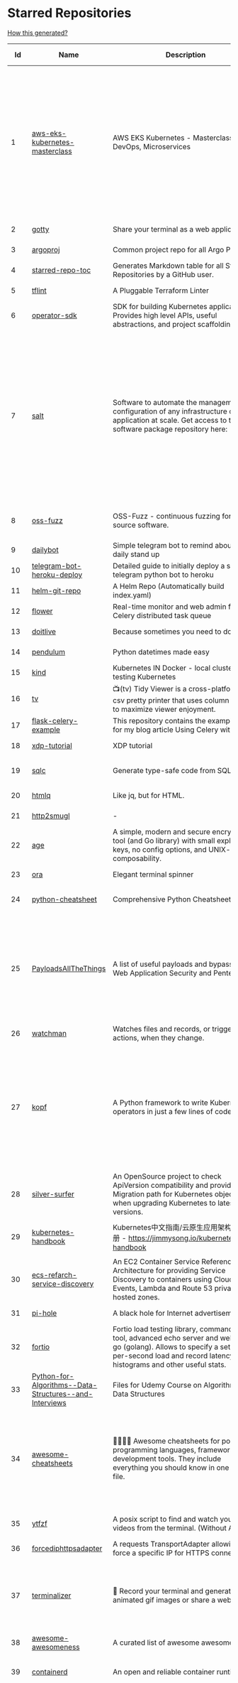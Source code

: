 # Starred Repositories  

[How this generated?](../master/USAGE.md)  

| Id 			| Name			| Description | Star Counts | Topics/Tags   | Last Updated 	|  
| ----------- | ----------- 	| ----------- | ----------- | ----------- 	| -----------   |  
|1|[aws-eks-kubernetes-masterclass](https://github.com/stacksimplify/aws-eks-kubernetes-masterclass.git)|AWS EKS Kubernetes - Masterclass   DevOps, Microservices|387|kubernetes, kubernetes-pods, kubernetes-deployment, kubernetes-services, kubernetes-secrets, aws-eks, aws-eks-cluster, aws-ebs, aws-rds, aws-alb, aws-alb-ingress-controller, aws-fargate, aws-codebuild, aws-codecommit, aws-codepipeline, fluentd, aws-cloudwatch, docker, yaml|3-3-2022|  
|2|[gotty](https://github.com/sorenisanerd/gotty.git)|Share your terminal as a web application|1493||12-1-2022|  
|3|[argoproj](https://github.com/argoproj/argoproj.git)|Common project repo for all Argo Projects|254||28-2-2022|  
|4|[starred-repo-toc](https://github.com/yks0000/starred-repo-toc.git)|Generates Markdown table for all Starred Repositories by a GitHub user.|4|starred-repositories, starred|9-3-2022|  
|5|[tflint](https://github.com/terraform-linters/tflint.git)|A Pluggable Terraform Linter|2930|terraform, tflint, hcl2|7-3-2022|  
|6|[operator-sdk](https://github.com/operator-framework/operator-sdk.git)|SDK for building Kubernetes applications. Provides high level APIs, useful abstractions, and project scaffolding.|5474|operator, kubernetes, sdk|8-3-2022|  
|7|[salt](https://github.com/saltstack/salt.git)|Software to automate the management and configuration of any infrastructure or application at scale. Get access to the Salt software package repository here: |12204|python, configuration-management, remote-execution, infrastructure-management, zeromq, event-stream, event-management, cloud-providers, cloud-management, cloud-provisioning, infrasructure, infrastructure-automation, infrastructure-as-code, infrastructure-as-a-code, iot, edge, cloud|8-3-2022|  
|8|[oss-fuzz](https://github.com/google/oss-fuzz.git)|OSS-Fuzz - continuous fuzzing for open source software.|7160|fuzzing, security, stability, oss-fuzz, fuzz-testing, vulnerabilities|8-3-2022|  
|9|[dailybot](https://github.com/sapumar/dailybot.git)|Simple telegram bot to remind about the daily stand up|8||23-12-2021|  
|10|[telegram-bot-heroku-deploy](https://github.com/AnshumanFauzdar/telegram-bot-heroku-deploy.git)|Detailed guide to initially deploy a simple telegram python bot to heroku|33||5-2-2022|  
|11|[helm-git-repo](https://github.com/yks0000/helm-git-repo.git)|A Helm Repo (Automatically build index.yaml)|1||6-4-2021|  
|12|[flower](https://github.com/mher/flower.git)|Real-time monitor and web admin for Celery distributed task queue|5123||25-11-2021|  
|13|[doitlive](https://github.com/sloria/doitlive.git)|Because sometimes you need to do it live|3100||24-5-2021|  
|14|[pendulum](https://github.com/sdispater/pendulum.git)|Python datetimes made easy|4719||18-1-2022|  
|15|[kind](https://github.com/kubernetes-sigs/kind.git)|Kubernetes IN Docker - local clusters for testing Kubernetes|9418||8-3-2022|  
|16|[tv](https://github.com/alexhallam/tv.git)|📺(tv) Tidy Viewer is a cross-platform CLI csv pretty printer that uses column styling to maximize viewer enjoyment.|1442||26-1-2022|  
|17|[flask-celery-example](https://github.com/miguelgrinberg/flask-celery-example.git)|This repository contains the example code for my blog article Using Celery with Flask.|1039||12-9-2021|  
|18|[xdp-tutorial](https://github.com/xdp-project/xdp-tutorial.git)|XDP tutorial|1183|xdp, bpf, libbpf, tutorial|15-2-2022|  
|19|[sqlc](https://github.com/kyleconroy/sqlc.git)|Generate type-safe code from SQL|4927|go, postgresql, sql, orm, code-generator, mysql, python, kotlin|7-3-2022|  
|20|[htmlq](https://github.com/mgdm/htmlq.git)|Like jq, but for HTML.|5630||3-1-2022|  
|21|[http2smugl](https://github.com/neex/http2smugl.git)|-|418||10-11-2021|  
|22|[age](https://github.com/FiloSottile/age.git)|A simple, modern and secure encryption tool (and Go library) with small explicit keys, no config options, and UNIX-style composability.|10075|built-at-rc, age-encryption|24-2-2022|  
|23|[ora](https://github.com/sindresorhus/ora.git)|Elegant terminal spinner|7557||21-2-2022|  
|24|[python-cheatsheet](https://github.com/gto76/python-cheatsheet.git)|Comprehensive Python Cheatsheet|27588|cheatsheet, python, reference, python-cheatsheet|8-3-2022|  
|25|[PayloadsAllTheThings](https://github.com/swisskyrepo/PayloadsAllTheThings.git)|A list of useful payloads and bypass for Web Application Security and Pentest/CTF|35502|pentest, payload, bypass, web-application, hacking, vulnerability, bounty, methodology, privilege-escalation, penetration-testing, cheatsheet, security, enumeration, bugbounty, redteam, payloads, hacktoberfest|5-3-2022|  
|26|[watchman](https://github.com/facebook/watchman.git)|Watches files and records, or triggers actions, when they change. |10717||9-3-2022|  
|27|[kopf](https://github.com/nolar/kopf.git)|A Python framework to write Kubernetes operators in just a few lines of code|856|kubernetes, kubernetes-operator, kubernetes-operators, python, python3, framework, asyncio, operator, operators, python-framework, kopf, admission-webhook, admission-controller, admission-controllers, operator-framework, kubernetes-concepts|25-12-2021|  
|28|[silver-surfer](https://github.com/devtron-labs/silver-surfer.git)|An OpenSource project to check ApiVersion compatibility and provide Migration path for Kubernetes objects when upgrading Kubernetes to latest versions.|129|kubernetes, silver-surfer, kubedd, open-source, golang, hacktoberfest|29-10-2021|  
|29|[kubernetes-handbook](https://github.com/rootsongjc/kubernetes-handbook.git)|Kubernetes中文指南/云原生应用架构实战手册 -  https://jimmysong.io/kubernetes-handbook|9694|kubernetes, cloud-native, service-mesh, handbook, cncf, gitbook, k8s, istio|7-3-2022|  
|30|[ecs-refarch-service-discovery](https://github.com/awslabs/ecs-refarch-service-discovery.git)|An EC2 Container Service Reference Architecture for providing Service Discovery to containers using CloudWatch Events, Lambda and Route 53 private hosted zones. |437||25-7-2016|  
|31|[pi-hole](https://github.com/pi-hole/pi-hole.git)|A black hole for Internet advertisements|35317||5-3-2022|  
|32|[fortio](https://github.com/fortio/fortio.git)|Fortio load testing library, command line tool, advanced echo server and web UI in go (golang). Allows to specify a set query-per-second load and record latency histograms and other useful stats.|2324|||  
|33|[Python-for-Algorithms--Data-Structures--and-Interviews](https://github.com/jmportilla/Python-for-Algorithms--Data-Structures--and-Interviews.git)|Files for Udemy Course on Algorithms and Data Structures|1987|||  
|34|[awesome-cheatsheets](https://github.com/LeCoupa/awesome-cheatsheets.git)|👩‍💻👨‍💻 Awesome cheatsheets for popular programming languages, frameworks and development tools. They include everything you should know in one single file.|27289|cheatsheets, javascript, bash, nodejs, cheatsheet, database, language, frontend, backend, feathersjs, redis, vuejs, vim, django, programming-language, xcode, php, docker, kubernetes, sailsjs|6-3-2022|  
|35|[ytfzf](https://github.com/pystardust/ytfzf.git)|A posix script to find and watch youtube videos from the terminal. (Without API)|2439|youtube, cli, terminal, posix, fzf, dmenu, ueberzug|23-2-2022|  
|36|[forcediphttpsadapter](https://github.com/Roadmaster/forcediphttpsadapter.git)|A requests TransportAdapter allowing to force a specific IP for HTTPS connections.|38||1-11-2021|  
|37|[terminalizer](https://github.com/faressoft/terminalizer.git)|🦄 Record your terminal and generate animated gif images or share a web player|12402|terminal, record, capture, shot, bash, powershell, gif, animated, generate, theme, colors, font, repeat, command-line, shell, zsh, bash-profile, render, tty, pty|18-4-2020|  
|38|[awesome-awesomeness](https://github.com/bayandin/awesome-awesomeness.git)|A curated list of awesome awesomeness|28611||15-11-2021|  
|39|[containerd](https://github.com/containerd/containerd.git)|An open and reliable container runtime|10462|containerd, oci, containers, docker, cncf, cri, kubernetes, hacktoberfest|8-3-2022|  
|40|[awesome-argo](https://github.com/terrytangyuan/awesome-argo.git)|A curated list of awesome projects and resources related to Argo (a CNCF hosted project)|543|awesome, awesome-list, awesome-lists, argocd, argo-workflows, argo-events, argo-rollouts, machine-learning, workflow-engine, workflow-management, infrastructure-as-code, continuous-delivery, cloud-native, kubernetes, cncf, gitops, workflow-orchestration, devops, mlops, argo|7-3-2022|  
|41|[cheat.sh](https://github.com/chubin/cheat.sh.git)|the only cheat sheet you need|28367|cheatsheet, curl, terminal, command-line, cli, examples, documentation, help, tldr, hacktoberfest2021|1-1-2022|  
|42|[kubernetes-external-secrets](https://github.com/external-secrets/kubernetes-external-secrets.git)|Integrate external secret management systems with Kubernetes|2518|||  
|43|[awesome-macos-command-line](https://github.com/herrbischoff/awesome-macos-command-line.git)|Use your macOS terminal shell to do awesome things.|25631|macos, macosx, shell, terminal, awesome-list, awesome, list|2-9-2021|  
|44|[hey](https://github.com/rakyll/hey.git)|HTTP load generator, ApacheBench (ab) replacement|13024||23-3-2021|  
|45|[drawio](https://github.com/jgraph/drawio.git)|Source to app.diagrams.net|28135||8-3-2022|  
|46|[zuul](https://github.com/Netflix/zuul.git)|Zuul is a gateway service that provides dynamic routing, monitoring, resiliency, security, and more.|11758||7-3-2022|  
|47|[geeksforgeeks.pdf](https://github.com/dufferzafar/geeksforgeeks.pdf.git)|Topic wise PDFs of Geeks for Geeks articles. (Last updated in October 2018)|486|||  
|48|[trafficserver](https://github.com/apache/trafficserver.git)|Apache Traffic Server™ is a fast, scalable and extensible HTTP/1.1 and HTTP/2 compliant caching proxy server.|1436|proxy, cdn, cache, apache, hacktoberfest|7-3-2022|  
|49|[guacamole-server](https://github.com/apache/guacamole-server.git)|Mirror of Apache Guacamole Server|2019|guacamole, c, network-client, java, network-server, javascript|1-3-2022|  
|50|[shiv](https://github.com/linkedin/shiv.git)|shiv is a command line utility for building fully self contained Python zipapps as outlined in PEP 441, but with all their dependencies included.|1389|||  
|51|[go-leetcode](https://github.com/austingebauer/go-leetcode.git)|A collection of 100+ popular LeetCode problems solved in Go.|1701|||  
|52|[boundary](https://github.com/hashicorp/boundary.git)|Boundary enables identity-based access management for dynamic infrastructure. |3213|||  
|53|[gitbook](https://github.com/GitbookIO/gitbook.git)|📝 Modern documentation format and toolchain using Git and Markdown|24508||27-12-2018|  
|54|[spinner](https://github.com/briandowns/spinner.git)|Go (golang) package with 90 configurable terminal spinner/progress indicators.|1710|||  
|55|[pyWhat](https://github.com/bee-san/pyWhat.git)|🐸   Identify anything. pyWhat easily lets you identify emails, IP addresses, and more. Feed it a .pcap file or some text and it'll tell you what it is! 🧙‍♀️|5050|cyber, security, hacking, cybersecurity, malware, re, python, pcap, malware-analysis, malware-research, tryhackme, hacktoberfest|7-12-2021|  
|56|[netdata](https://github.com/netdata/netdata.git)|Real-time performance monitoring, done right! https://www.netdata.cloud|58376|monitoring, iot, notifications, docker, statsd, kubernetes, cncf, prometheus, containers, netdata, analytics, devops, time-series, observability, alerting, graphing, influxdb, grafana, graphite, dashboard|9-3-2022|  
|57|[haproxy](https://github.com/haproxy/haproxy.git)|HAProxy Load Balancer's development branch (mirror of git.haproxy.org)|2643|haproxy, load-balancer, reverse-proxy, proxy, http, http2, cache, fastcgi, high-availability, https, ipv6, proxy-protocol, ddos-mitigation, tls13, high-performance, caching|8-3-2022|  
|58|[iris](https://github.com/linkedin/iris.git)|Iris is a highly configurable and flexible service for paging and messaging.|658|paging, escalation, messaging, automation|2-3-2022|  
|59|[skaffold](https://github.com/GoogleContainerTools/skaffold.git)|Easy and Repeatable Kubernetes Development|12554|kubernetes, developer-tools, docker, containers|4-3-2022|  
|60|[yaspin](https://github.com/pavdmyt/yaspin.git)|A lightweight terminal spinner for Python with safe pipes and redirects 🎁|514|spinner, terminal, cli-utilities, python, loader, unix, easy-to-use, python-library, awesome, console, cli, utilities|14-11-2021|  
|61|[kubesphere](https://github.com/kubesphere/kubesphere.git)|The container platform tailored for Kubernetes multi-cloud, datacenter, and edge management ⎈ 🖥 ☁️|9068|devops, container-management, k8s, cncf, cloud-native, servicemesh, kubesphere, kubernetes-platform-solution, kubernetes, jenkins, istio, observability, multi-cluster, hacktoberfest|9-3-2022|  
|62|[rook](https://github.com/rook/rook.git)|Storage Orchestration for Kubernetes|9632|storage, kubernetes, ceph, storage-cluster, docker, cloud-native, etcd, cncf|9-3-2022|  
|63|[emissary](https://github.com/emissary-ingress/emissary.git)|open source Kubernetes-native API gateway for microservices built on the Envoy Proxy|3683|ambassador, kubernetes, gateway-api, microservice, cloud-native, api-gateway, docker, api-management, kubernetes-ingress, envoy-proxy, envoy, kubernetes-annotations|4-3-2022|  
|64|[boulder](https://github.com/letsencrypt/boulder.git)|An ACME-based certificate authority, written in Go. |4186|boulder, go, acme, certificate-authority, tls, lets-encrypt, ca, pki, rfc8555|8-3-2022|  
|65|[kubernetes-the-hard-way](https://github.com/kelseyhightower/kubernetes-the-hard-way.git)|Bootstrap Kubernetes the hard way on Google Cloud Platform. No scripts.|30325||2-5-2021|  
|66|[brooklin](https://github.com/linkedin/brooklin.git)|An extensible distributed system for reliable nearline data streaming at scale|746|distributed-systems, data-streaming, scalability, kafka-mirror-maker, kafka, change-data-capture, java, linkedin|2-2-2022|  
|67|[cli53](https://github.com/barnybug/cli53.git)|Command line tool for Amazon Route 53|1761||17-1-2021|  
|68|[bcc](https://github.com/iovisor/bcc.git)|BCC - Tools for BPF-based Linux IO analysis, networking, monitoring, and more|13896||7-3-2022|  
|69|[nocode](https://github.com/kelseyhightower/nocode.git)|The best way to write secure and reliable applications. Write nothing; deploy nowhere.|51846||21-1-2020|  
|70|[markdown-here](https://github.com/adam-p/markdown-here.git)|Google Chrome, Firefox, and Thunderbird extension that lets you write email in Markdown and render it before sending.|54571||30-9-2018|  
|71|[youtube-dl](https://github.com/ytdl-org/youtube-dl.git)|Command-line program to download videos from YouTube.com and other video sites|107276||26-2-2022|  
|72|[examples](https://github.com/kubernetes/examples.git)|Kubernetes application example tutorials|4797|||  
|73|[azure4everyone-samples](https://github.com/MarczakIO/azure4everyone-samples.git)|-|165|||  
|74|[viper](https://github.com/spf13/viper.git)|Go configuration with fangs|18482||5-3-2022|  
|75|[recommenders](https://github.com/microsoft/recommenders.git)|Best Practices on Recommendation Systems|12525|machine-learning, recommender, ranking, deep-learning, python, jupyter-notebook, recommendation-algorithm, rating, operationalization, kubernetes, azure, microsoft, recommendation-system, recommendation-engine, recommendation, data-science, tutorial, artificial-intelligence|13-1-2022|  
|76|[wrk](https://github.com/wg/wrk.git)|Modern HTTP benchmarking tool|31462|||  
|77|[awesome-go](https://github.com/avelino/awesome-go.git)|A curated list of awesome Go frameworks, libraries and software|76599|golang, golang-library, go, awesome, awesome-list, hacktoberfest|8-3-2022|  
|78|[codebytere.github.io](https://github.com/codebytere/codebytere.github.io.git)|personal website|429|||  
|79|[project-layout](https://github.com/golang-standards/project-layout.git)|Standard Go Project Layout|30059|go, golang, project-template, standards, project-structure||  
|80|[python-patterns](https://github.com/faif/python-patterns.git)|A collection of design patterns/idioms in Python|30780|python, idioms, design-patterns||  
|81|[keras-yolo2](https://github.com/experiencor/keras-yolo2.git)|Easy training on custom dataset. Various backends (MobileNet and SqueezeNet) supported. A YOLO demo to detect raccoon run entirely in brower is accessible at https://git.io/vF7vI (not on Windows).|1698|convolutional-networks, deep-learning, yolo2, realtime, regression|31-12-2019|  
|82|[mux](https://github.com/gorilla/mux.git)|A powerful HTTP router and URL matcher for building Go web servers with 🦍|16142|mux, go, gorilla, router, http, middleware||  
|83|[wrk2](https://github.com/giltene/wrk2.git)|A constant throughput, correct latency recording variant of wrk|3364|||  
|84|[bat](https://github.com/sharkdp/bat.git)|A cat(1) clone with wings.|32856|command-line, tool, syntax-highlighting, git, terminal, cli, rust, hacktoberfest|7-3-2022|  
|85|[pyenv](https://github.com/pyenv/pyenv.git)|Simple Python version management|26365|python, shell|9-3-2022|  
|86|[blockly](https://github.com/google/blockly.git)|The web-based visual programming editor.|10065|||  
|87|[awesome-scalability](https://github.com/binhnguyennus/awesome-scalability.git)|The Patterns of Scalable, Reliable, and Performant Large-Scale Systems|37572|system-design, backend, scalability, interview, architecture, devops, design-patterns, interview-questions, awesome-list, big-data, awesome, resources, lists, web-development, programming, system, interview-practice, computer-science, distributed-systems, machine-learning|19-2-2022|  
|88|[sanic-prometheus](https://github.com/dkruchinin/sanic-prometheus.git)|Prometheus metrics for Sanic,  an async python web server|67|python, prometheus, sanic, monitoring|12-10-2020|  
|89|[gitui](https://github.com/extrawurst/gitui.git)|Blazing 💥 fast terminal-ui for git written in rust 🦀|7448|rust, tui, terminal, git, command-line-tool, command-line-interface, async, hacktoberfest, bash|8-3-2022|  
|90|[design-patterns-for-humans](https://github.com/kamranahmedse/design-patterns-for-humans.git)|An ultra-simplified explanation to design patterns|32935||22-11-2020|  
|91|[ssl-cert-check](https://github.com/Matty9191/ssl-cert-check.git)|Send notifications when SSL certificates are about to expire.|540|||  
|92|[Terraform-012](https://github.com/addamstj/Terraform-012.git)|Code for the Terraform course|53||6-7-2020|  
|93|[roadmap](https://github.com/github/roadmap.git)|GitHub public roadmap|6443|roadmap, github, github-enterprise||  
|94|[httpstat](https://github.com/reorx/httpstat.git)|curl statistics made simple|5044|curl, cli, python, http, visualization|24-12-2020|  
|95|[chaos-mesh](https://github.com/chaos-mesh/chaos-mesh.git)|A Chaos Engineering Platform for Kubernetes.|4567|chaos, chaos-engineering, chaos-testing, kubernetes, operator, golang, microservice, site-reliability-engineering, fault-injection, cncf, cloud-native, chaos-mesh, chaos-experiments, crd, hacktoberfest||  
|96|[sonobuoy](https://github.com/vmware-tanzu/sonobuoy.git)|Sonobuoy is a diagnostic tool that makes it easier to understand the state of a Kubernetes cluster by running a set of Kubernetes conformance tests and other plugins in an accessible and non-destructive manner.|2503|kubernetes, kubernetes-cluster, kubernetes-setup, kubernetes-deployment, discovery, bugreport, heptio, tanzu, sonobuoy, conformance, conformance-tests, cncf||  
|97|[30-Days-of-Code](https://github.com/xeoneux/30-Days-of-Code.git)|👨‍💻 30 Days of Code by HackerRank Solutions in C++, C#, F#, Go, Java, JavaScript, Python, Ruby, Swift & TypeScript. PRs Welcome! 😄|659|hackerrank, java, swift, python, csharp, fsharp, cplusplus, solutions, 30, days, of, code, typescript, go, ruby, kotlin, javascript||  
|98|[awesome](https://github.com/sindresorhus/awesome.git)|😎 Awesome lists about all kinds of interesting topics|192438|awesome, awesome-list, unicorns, lists, resources|7-3-2022|  
|99|[vizceral](https://github.com/Netflix/vizceral.git)|WebGL visualization for displaying animated traffic graphs|3894|graph, traffic, visualization, webgl, monitoring||  
|100|[behave](https://github.com/behave/behave.git)|BDD, Python style.|2551||8-3-2022|  
|101|[kubernetes](https://github.com/kubernetes/kubernetes.git)|Production-Grade Container Scheduling and Management|86188|kubernetes, go, cncf, containers||  
|102|[sanic](https://github.com/sanic-org/sanic.git)|Next generation Python web server/framework   Build fast. Run fast.|15914|python, framework, asyncio, api-server, web, web-server, web-framework, asgi, sanic||  
|103|[sre-interview-prep-guide](https://github.com/mxssl/sre-interview-prep-guide.git)|Site Reliability Engineer Interview Preparation Guide|2753|study, preparation, sre, sre-interview, interview-preparation, site-reliability-engineer||  
|104|[resume.github.com](https://github.com/resume/resume.github.com.git)|Resumes generated using the GitHub informations|50888|||  
|105|[tech-interview-handbook](https://github.com/yangshun/tech-interview-handbook.git)|💯 Curated interview preparation materials for busy engineers|67023|interview-questions, coding-interviews, interview-practice, interview-preparation, algorithm, algorithms, system-design, behavioral-interviews, algorithm-interview, algorithm-interview-questions|2-3-2022|  
|106|[rest.li](https://github.com/linkedin/rest.li.git)|Rest.li is a REST+JSON framework for building robust, scalable service architectures using dynamic discovery and simple asynchronous APIs.|2177||2-3-2022|  
|107|[flamethrower](https://github.com/DNS-OARC/flamethrower.git)|a DNS performance and functional testing utility supporting UDP, TCP, DoT and DoH (by @ns1labs)|246||4-2-2022|  
|108|[awesome-courses](https://github.com/prakhar1989/awesome-courses.git)|:books: List of awesome university courses for learning Computer Science!|39445|computer-science, courses, awesome-list, awesome||  
|109|[kops](https://github.com/kubernetes/kops.git)|Kubernetes Operations (kops) - Production Grade K8s Installation, Upgrades, and Management|13784||6-3-2022|  
|110|[rich](https://github.com/Textualize/rich.git)|Rich is a Python library for rich text and beautiful formatting in the terminal.|35730|python, python3, python-library, terminal, terminal-color, markdown, tables, syntax-highlighting, ansi-colors, progress-bar-python, progress-bar, traceback, rich, tracebacks-rich, emoji|8-3-2022|  
|111|[resume-cli](https://github.com/jsonresume/resume-cli.git)|CLI tool to easily setup a new resume 📑|4049|cli, javascript, resume, json||  
|112|[awesome-python](https://github.com/vinta/awesome-python.git)|A curated list of awesome Python frameworks, libraries, software and resources|118948|awesome, python, collections, python-library, python-framework, python-resources|17-12-2021|  
|113|[the-book-of-secret-knowledge](https://github.com/trimstray/the-book-of-secret-knowledge.git)|A collection of inspiring lists, manuals, cheatsheets, blogs, hacks, one-liners, cli/web tools and more.|62071|awesome, awesome-list, lists, manuals, resources, howtos, hacks, search-engines, one-liners, cheatsheets, guidelines, sysops, devops, pentesters, security-researchers, linux, bsd, security, hacking|28-2-2022|  
|114|[styleguide](https://github.com/google/styleguide.git)|Style guides for Google-originated open-source projects|30056|cpplint, styleguide, style-guide|10-2-2022|  
|115|[awesome-machine-learning](https://github.com/josephmisiti/awesome-machine-learning.git)|A curated list of awesome Machine Learning frameworks, libraries and software.|53441||10-1-2022|  
|116|[kustomize](https://github.com/kubernetes-sigs/kustomize.git)|Customization of kubernetes YAML configurations|8129|k8s-sig-cli, hacktoberfest||  
|117|[github-cheat-sheet](https://github.com/tiimgreen/github-cheat-sheet.git)|A list of cool features of Git and GitHub.|33940|awesome, awesome-list, list, github, git|6-10-2020|  
|118|[developer-roadmap](https://github.com/kamranahmedse/developer-roadmap.git)|Roadmap to becoming a developer in 2022|188317|computer-science, roadmap, developer-roadmap, frontend-roadmap, devops-roadmap, backend-roadmap, study-plan, engineering, react-roadmap, angular-roadmap, python-roadmap, go-roadmap, java-roadmap, dba-roadmap|3-3-2022|  
|119|[kong](https://github.com/Kong/kong.git)|🦍 The Cloud-Native API Gateway |31380|api-gateway, nginx, luajit, microservices, api-management, serverless, apis, iot, consul, docker, reverse-proxy, cloud-native, microservice, kong, devops, servicecontrol, kubernetes, kubernetes-ingress-controller, kubernetes-ingress|8-3-2022|  
|120|[30-Days-Of-Python](https://github.com/Asabeneh/30-Days-Of-Python.git)|30 days of Python programming challenge is a step-by-step guide to learn the Python programming language in 30 days. This challenge may take more than100 days, follow your own pace. |9075|30-days-of-python, python|17-11-2021|  
|121|[vegeta](https://github.com/tsenart/vegeta.git)|HTTP load testing tool and library. It's over 9000!|19171|load-testing, go, benchmarking, http|11-10-2020|  
|122|[kube2iam](https://github.com/jtblin/kube2iam.git)|kube2iam  provides different AWS IAM roles for pods running on Kubernetes|1795|kubernetes, aws||  
|123|[aws-cloudformation-user-guide](https://github.com/awsdocs/aws-cloudformation-user-guide.git)|The open source version of the AWS CloudFormation User Guide|618|aws, aws-cloudformation, cloudformation||  
|124|[linkedin-skill-assessments-quizzes](https://github.com/Ebazhanov/linkedin-skill-assessments-quizzes.git)|Full reference of LinkedIn answers 2022 for skill assessments (aws-lambda, rest-api, javascript, react, git, html, jquery, mongodb, java, Go, python, machine-learning, power-point) linkedin excel test lösungen, linkedin machine learning test LinkedIn test questions and answers |10460|linkedin, quiz-questions, answers, assessment, quiz, linkedin-questions, free, hacktoberfest, hacktoberfest2020, exam, skills, hacktoberfest2021, golang, 2022|8-3-2022|  
|125|[ansible](https://github.com/ansible/ansible.git)|Ansible is a radically simple IT automation platform that makes your applications and systems easier to deploy and maintain. Automate everything from code deployment to network configuration to cloud management, in a language that approaches plain English, using SSH, with no agents to install on remote systems. https://docs.ansible.com.|52365|python, ansible, hacktoberfest||  
|126|[miniserve](https://github.com/svenstaro/miniserve.git)|🌟 For when you really just want to serve some files over HTTP right now!|3102|serve, http-server, server, static-files, cli, command-line, command-line-tool|7-3-2022|  
|127|[troposphere](https://github.com/cloudtools/troposphere.git)|troposphere - Python library to create AWS CloudFormation descriptions|4640|aws-cloudformation, cloudformation, python, python3, troposphere|7-3-2022|  
|128|[kb](https://github.com/gnebbia/kb.git)|A minimalist command line knowledge base manager|2818|knowledge, cheatsheets, procedures, methodology, pentest-tool, knowledge-base, rtfm, notes, notes-management-system, cli, notebook|31-10-2021|  
|129|[what-happens-when](https://github.com/alex/what-happens-when.git)|An attempt to answer the age old interview question "What happens when you type google.com into your browser and press enter?"|33281||8-2-2022|  
|130|[og-aws](https://github.com/open-guides/og-aws.git)|📙 Amazon Web Services — a practical guide|30937||17-2-2022|  
|131|[atom](https://github.com/atom/atom.git)|:atom: The hackable text editor|56953|atom, editor, javascript, electron, windows, linux, macos|7-3-2022|  
|132|[python-guide](https://github.com/realpython/python-guide.git)|Python best practices guidebook, written for humans. |24440|python, guide, book, kennethreitz|5-10-2021|  
|133|[aws-cli](https://github.com/aws/aws-cli.git)|Universal Command Line Interface for Amazon Web Services|12093|aws, cloud, aws-cli, cloud-management|8-3-2022|  
|134|[tldr](https://github.com/tldr-pages/tldr.git)|📚 Collaborative cheatsheets for console commands|37542|shell, man-page, tldr, manpages, documentation, cheatsheets, terminal, command-line, console, examples, help, manual, hacktoberfest|9-3-2022|  
|135|[hugo](https://github.com/gohugoio/hugo.git)|The world’s fastest framework for building websites.|57519|go, hugo, static-site-generator, blog-engine, cms, content-management-system, documentation-tool, hacktoberfest|8-3-2022|  
|136|[interactive-coding-challenges](https://github.com/donnemartin/interactive-coding-challenges.git)|120+ interactive Python coding interview challenges (algorithms and data structures).  Includes Anki flashcards.|24890|python, algorithm, data-structure, development, programming, coding, interview, interview-questions, interview-practice, competitive-programming|5-8-2020|  
|137|[fucking-algorithm](https://github.com/labuladong/fucking-algorithm.git)|刷算法全靠套路，认准 labuladong 就够了！English version supported! Crack LeetCode, not only how, but also why. |103487|leetcode, algorithms, interview-questions, data-structures, kmp, dynamic-programming, computer-science, dynamic-programming-algorithm|26-2-2022|  
|138|[golang-web-dev](https://github.com/GoesToEleven/golang-web-dev.git)|-|2911|||  
|139|[udemy-downloader-gui](https://github.com/FaisalUmair/udemy-downloader-gui.git)|A desktop application for downloading Udemy Courses|5597|||  
|140|[vscode-debug-visualizer](https://github.com/hediet/vscode-debug-visualizer.git)|An extension for VS Code that visualizes data during debugging.|7183|vscode-extension, hacktoberfest, visualization||  
|141|[awless](https://github.com/wallix/awless.git)|A Mighty CLI for AWS|4825|aws, cli, cloud, aws-cli, cloud-management, awless, golang, devops, devops-tools||  
|142|[lens](https://github.com/lensapp/lens.git)|Lens - The way the world runs Kubernetes|17156|kubernetes, kubernetes-ui, kubernetes-dashboard, cloud-native, devops, containers|8-3-2022|  
|143|[telegraf](https://github.com/influxdata/telegraf.git)|The plugin-driven server agent for collecting & reporting metrics.|11262|telegraf, monitoring, time-series, metrics|8-3-2022|  
|144|[loguru](https://github.com/Delgan/loguru.git)|Python logging made (stupidly) simple|11205|python, logging, logger, log|8-3-2022|  
|145|[terraform-multi-account](https://github.com/inovex/terraform-multi-account.git)|Some example how toadress multiple aws accounts with Terraform|20||12-6-2018|  
|146|[gloo](https://github.com/solo-io/gloo.git)|The Feature-rich, Kubernetes-native, Next-Generation API Gateway Built on Envoy|3309||8-3-2022|  
|147|[free-programming-books](https://github.com/EbookFoundation/free-programming-books.git)|:books: Freely available programming books|225401|education, books, list, resource, hacktoberfest|8-3-2022|  
|148|[microsoft-authentication-library-for-python](https://github.com/AzureAD/microsoft-authentication-library-for-python.git)|Microsoft Authentication Library (MSAL) for Python makes it easy to authenticate to Azure Active Directory. These documented APIs are stable https://msal-python.readthedocs.io. If you have questions but do not have a github account, ask your questions on Stackoverflow with tag "msal" + "python".|374||14-2-2022|  
|149|[the-art-of-command-line](https://github.com/jlevy/the-art-of-command-line.git)|Master the command line, in one page|102974|bash, unix, documentation, linux, macos, windows|7-9-2020|  
|150|[grumpy](https://github.com/giantswarm/grumpy.git)|Kubernetes Validation Admission Controller example|20||24-7-2020|  
|151|[go-fuzz](https://github.com/dvyukov/go-fuzz.git)|Randomized testing for Go|4319|fuzzing, testing, go|20-2-2022|  
|152|[pre-commit-terraform](https://github.com/antonbabenko/pre-commit-terraform.git)|pre-commit git hooks to take care of Terraform configurations|1584|git-hooks, terraform, code-style, hooks, pre-commit, automation||  
|153|[helm](https://github.com/helm/helm.git)|The Kubernetes Package Manager|21266|cncf, chart, kubernetes, helm, charts|8-3-2022|  
|154|[fish-shell](https://github.com/fish-shell/fish-shell.git)|The user-friendly command line shell.|18357||6-3-2022|  
|155|[traefik](https://github.com/traefik/traefik.git)|The Cloud Native Application Proxy|37119|microservice, docker, marathon, mesos, consul, etcd, kubernetes, load-balancer, reverse-proxy, zookeeper, letsencrypt, golang, go|7-3-2022|  
|156|[boto3](https://github.com/boto/boto3.git)|AWS SDK for Python|7076|python, aws, cloud, cloud-management, aws-sdk|8-3-2022|  
|157|[onedev](https://github.com/theonedev/onedev.git)|Self-hosted Git Server with Kanban and CI/CD|6917||6-3-2022|  
|158|[project-based-learning](https://github.com/practical-tutorials/project-based-learning.git)|Curated list of project-based tutorials|64003|tutorial, project, beginner-project, webdevelopment, python, javascript, cpp, golang|28-1-2022|  
|159|[build-your-own-x](https://github.com/danistefanovic/build-your-own-x.git)|🤓 Build your own (insert technology here)|134562|programming, tutorials, tutorial-code, tutorial-exercises, free|16-2-2022|  
|160|[papers-we-love](https://github.com/papers-we-love/papers-we-love.git)|Papers from the computer science community to read and discuss.|53360|computer-science, read-papers, meetup, papers, programming, theory, awesome|28-1-2022|  
|161|[thefuck](https://github.com/nvbn/thefuck.git)|Magnificent app which corrects your previous console command.|67123|python, shell||  
|162|[brackets](https://github.com/adobe/brackets.git)|An open source code editor for the web, written in JavaScript, HTML and CSS.|33677||18-3-2021|  
|163|[computer-science](https://github.com/ossu/computer-science.git)|:mortar_board: Path to a free self-taught education in Computer Science!|109745|computer-science, awesome-list, courses, curriculum|5-3-2022|  
|164|[frp](https://github.com/fatedier/frp.git)|A fast reverse proxy to help you expose a local server behind a NAT or firewall to the internet.|53936|proxy, reverse-proxy, tunnel, nat, go, firewall, frp, expose, http-proxy|8-3-2022|  
|165|[k3s](https://github.com/k3s-io/k3s.git)|Lightweight Kubernetes|19354||9-3-2022|  
|166|[chef](https://github.com/chef/chef.git)|Chef Infra, a powerful automation platform that transforms infrastructure into code automating how infrastructure is configured, deployed and managed across any environment, at any scale|6831|chef, devops, cfgmgt, infrastructure, automation, deployment, hacktoberfest|2-3-2022|  
|167|[cli](https://github.com/cli/cli.git)|GitHub’s official command line tool|27508|github-api-v4, cli, git, golang|8-3-2022|  
|168|[terraform-best-practices](https://github.com/antonbabenko/terraform-best-practices.git)|Terraform best practices (available in en, fr, es, id, and other languages)|1238|terraform, terraform-configurations, best-practices, free, terraform-modules, ebook|22-2-2022|  
|169|[terraform](https://github.com/hashicorp/terraform.git)|Terraform enables you to safely and predictably create, change, and improve infrastructure. It is an open source tool that codifies APIs into declarative configuration files that can be shared amongst team members, treated as code, edited, reviewed, and versioned.|31526|graph, infrastructure-as-code, terraform, cloud, cloud-management||  
|170|[grex](https://github.com/pemistahl/grex.git)|A command-line tool and library for generating regular expressions from user-provided test cases|5136|command-line-tool, tool, regex, regexp, regex-pattern, regular-expression, regular-expressions, rust, cli, rust-cli, terminal, rust-library, rust-crate|28-2-2022|  
|171|[katran](https://github.com/facebookincubator/katran.git)|A high performance layer 4 load balancer|3534||9-3-2022|  
|172|[helmfile](https://github.com/roboll/helmfile.git)|Deploy Kubernetes Helm Charts|3782|kubernetes, helm, chart|15-2-2022|  
|173|[pulsar](https://github.com/apache/pulsar.git)|Apache Pulsar - distributed pub-sub messaging system|10472|pulsar, pubsub, messaging, streaming, queuing, event-streaming|9-3-2022|  
|174|[MQTT-Explorer](https://github.com/thomasnordquist/MQTT-Explorer.git)|An all-round MQTT client that provides a structured topic overview|1660|mqtt, mqtt-explorer, homeautomation, mqtt-client, mqtt-smarthome, mqtt-tool|27-2-2022|  
|175|[terrascan](https://github.com/accurics/terrascan.git)|Detect compliance and security violations across Infrastructure as Code to mitigate risk before provisioning cloud native infrastructure.|2835||3-3-2022|  
|176|[argo-cd](https://github.com/argoproj/argo-cd.git)|Declarative continuous deployment for Kubernetes.|8651|argo, kubernetes, continuous-deployment, gitops, continuous-delivery, docker, cd, cicd, pipeline, devops, ci-cd, argo-cd, ksonnet, helm, hacktoberfest|9-3-2022|  
|177|[linkerd2](https://github.com/linkerd/linkerd2.git)|Ultralight, security-first service mesh for Kubernetes. Main repo for Linkerd 2.x.|8161|service-mesh, rust, golang, kubernetes, linkerd, cloud-native|8-3-2022|  
|178|[teleport](https://github.com/gravitational/teleport.git)|Certificate authority and access plane for SSH, Kubernetes, web apps, databases and desktops|11161|ssh, go, bastion, teleport-binaries, certificate, golang, cluster, teleport, firewall, security, jumpserver, rbac, audit, pam, kubernetes, kubernetes-access, firewalls, database-access, postgres, rdp|9-3-2022|  
|179|[statsd](https://github.com/statsd/statsd.git)|Daemon for easy but powerful stats aggregation|16302|statsd, graphite, javascript, metrics, nodejs|27-12-2021|  
|180|[go-restful](https://github.com/emicklei/go-restful.git)|package for building REST-style Web Services using Go|4389|rest, go, customizable, routing, openapi|8-3-2022|  
|181|[cli-spinners](https://github.com/sindresorhus/cli-spinners.git)|Spinners for use in the terminal|1927||1-10-2021|  
|182|[cdk8s](https://github.com/cdk8s-team/cdk8s.git)|Define Kubernetes native apps and abstractions using object-oriented programming|2820||9-3-2022|  
|183|[bitcoin](https://github.com/bitcoin/bitcoin.git)|Bitcoin Core integration/staging tree|62351|bitcoin, c-plus-plus, p2p, cryptocurrency, cryptography|8-3-2022|  
|184|[pykiteconnect](https://github.com/zerodha/pykiteconnect.git)|The official Python client library for the Kite Connect trading APIs|651||8-3-2022|  
|185|[caddy](https://github.com/caddyserver/caddy.git)|Fast, multi-platform web server with automatic HTTPS|37633|go, web-server, caddyfile, http, http-server, reverse-proxy, https, tls, automatic-https, privacy, security|8-3-2022|  
|186|[cobra](https://github.com/spf13/cobra.git)|A Commander for modern Go CLI interactions|25522|cobra, cobra-library, cobra-generator, posix-compliant-flags, command-cobra, cli-app, command-line, commandline, command, cli, go, golang, golang-library, golang-application, subcommands, posix|9-3-2022|  
|187|[watchdog](https://github.com/gorakhargosh/watchdog.git)|Python library and shell utilities to monitor filesystem events.|5174||29-12-2021|  
|188|[hyper](https://github.com/vercel/hyper.git)|A terminal built on web technologies|37997|terminal, javascript, html, css, react, terminal-emulators, hyper, macos, linux|8-3-2022|  
|189|[istio](https://github.com/istio/istio.git)|Connect, secure, control, and observe services.|29694|microservices, service-mesh, lyft-envoy, kubernetes, api-management, circuit-breaker, polyglot-microservices, enforce-policies, proxies, microservice, envoy, consul, nomad, request-routing, resiliency, fault-injection|9-3-2022|  
|190|[awesome-selfhosted](https://github.com/awesome-selfhosted/awesome-selfhosted.git)|A list of Free Software network services and web applications which can be hosted on your own servers|79405|selfhosted, awesome, awesome-list, privacy, hosting, cloud, self-hosted|22-2-2022|  
|191|[badges](https://github.com/Naereen/badges.git)|:pencil: Markdown code for lots of small badges :ribbon: :pushpin: (shields.io, forthebadge.com etc) :sunglasses:. Contributions are welcome! Please add yours!|3151|forthebadge, badges, markdown, markdown-cheatsheet, meta-badge, forthebadge-cc, restructuredtext, pokemon, python, awesome, markup|5-3-2022|  
|192|[argo-workflows](https://github.com/argoproj/argo-workflows.git)|Workflow engine for Kubernetes|10590|workflow, kubernetes, argo, dag, knative, airflow, machine-learning, argo-workflows, workflow-engine, hacktoberfest, cloud-native, cncf, k8s|8-3-2022|  
|193|[azure-cli](https://github.com/Azure/azure-cli.git)|Azure Command-Line Interface|2958|azure, azure-cli, cloud|9-3-2022|  
|194|[arrow](https://github.com/arrow-py/arrow.git)|🏹 Better dates & times for Python|7785|python, arrow, datetime, date, time, timestamp, timezones, hacktoberfest|18-2-2022|  
|195|[slate](https://github.com/slatedocs/slate.git)|Beautiful static documentation for your API|33764|slate, api-documentation, api, static-site-generator|15-12-2021|  
|196|[blackfriday](https://github.com/russross/blackfriday.git)|Blackfriday: a markdown processor for Go|4898||27-10-2020|  
|197|[python-prompt-toolkit](https://github.com/prompt-toolkit/python-prompt-toolkit.git)|Library for building powerful interactive command line applications in Python|7579||7-3-2022|  
|198|[charts](https://github.com/helm/charts.git)|⚠️(OBSOLETE) Curated applications for Kubernetes|15382|kubernetes, charts, helm|21-12-2021|  
|199|[halo](https://github.com/manrajgrover/halo.git)|💫 Beautiful spinners for terminal, IPython and Jupyter|2561|halo, spinner, python, jupyter, ora, ipython, async|9-11-2020|  
|200|[docker_practice](https://github.com/yeasy/docker_practice.git)|Learn and understand Docker technologies, with real DevOps practice!|20087|docker, book, cloud-computing, container, kubernetes, swarm, mesos, spark, devops, linux|24-2-2022|  
|201|[faker](https://github.com/joke2k/faker.git)|Faker is a Python package that generates fake data for you.|13838|python, fake, testing, dataset, fake-data, test-data, test-data-generator|7-3-2022|  
|202|[iris](https://github.com/kataras/iris.git)|The fastest HTTP/2 Go Web Framework. AWS Lambda, gRPC, MVC, Unique Router, Websockets, Sessions, Test suite, Dependency Injection and more. A true successor of expressjs and laravel   谢谢 https://github.com/kataras/iris/issues/1329  |21942|go, framework, server, middleware, router, performance, iris, web-framework, mvc, golang, expressjs, laravel|8-3-2022|  
|203|[ingress-nginx](https://github.com/kubernetes/ingress-nginx.git)|NGINX Ingress Controller for Kubernetes|12235|ingress-controller, kubernetes, nginx|7-3-2022|  
|204|[pongo2](https://github.com/flosch/pongo2.git)|Django-syntax like template-engine for Go|2177|template, go, django, template-engine, pongo2, templates, template-language, golang, golang-library|18-1-2022|  
|205|[google-maps-services-python](https://github.com/googlemaps/google-maps-services-python.git)|Python client library for Google Maps API Web Services|3493|python, client-library|2-2-2022|  
|206|[leveldb](https://github.com/google/leveldb.git)|LevelDB is a fast key-value storage library written at Google that provides an ordered mapping from string keys to string values.|28590||17-1-2022|  
|207|[k9s](https://github.com/derailed/k9s.git)|🐶 Kubernetes CLI To Manage Your Clusters In Style!|15539|k9s, kubernetes, kubernetes-cli, kubernetes-clusters, k8s, k8s-cluster, go, golang|25-1-2022|  
|208|[tokei](https://github.com/XAMPPRocky/tokei.git)|Count your code, quickly.|6290|tokei, cloc, badge, rust, windows, linux, macos, statistics, code, cli|19-2-2022|  
|209|[pygradle](https://github.com/linkedin/pygradle.git)|Using Gradle to build Python projects|549|gradle, python, linkedin|3-3-2020|  
|210|[devops-exercises](https://github.com/bregman-arie/devops-exercises.git)|Linux, Jenkins, AWS, SRE, Prometheus, Docker, Python, Ansible, Git, Kubernetes, Terraform, OpenStack, SQL, NoSQL, Azure, GCP, DNS, Elastic, Network, Virtualization. DevOps Interview Questions|21564|devops, aws, linux, ansible, python, docker, prometheus, containers, git, kubernetes, interview, interview-questions, terraform, azure, openstack, sql, coding, sre, production-engineer|9-2-2022|  
|211|[httpstat](https://github.com/davecheney/httpstat.git)|It's like curl -v, with colours. |5936||10-10-2021|  
|212|[authelia](https://github.com/authelia/authelia.git)|The Single Sign-On Multi-Factor portal for web apps|12287|totp, u2f, ldap, nginx, sso-authentication, yubikey, two-factor-authentication, docker, cookie, kubernetes, sso, multifactor, push-notifications, traefik, mfa, two-factor, authentication, security, golang, 2fa|9-3-2022|  
|213|[kubeflow](https://github.com/kubeflow/kubeflow.git)|Machine Learning Toolkit for Kubernetes|11289|ml, kubernetes, minikube, tensorflow, notebook, google-kubernetes-engine, jupyter, machine-learning, kubeflow|4-3-2022|  
|214|[pytest](https://github.com/pytest-dev/pytest.git)|The pytest framework makes it easy to write small tests, yet scales to support complex functional testing|8480|unit-testing, test, testing, python, hacktoberfest|7-3-2022|  
|215|[microservices-demo](https://github.com/GoogleCloudPlatform/microservices-demo.git)|Sample cloud-native application with 10 microservices showcasing Kubernetes, Istio, gRPC and OpenCensus.|11782|kubernetes, grpc, istio, opencensus, gke, skaffold, sample-application, google-cloud, samples|7-3-2022|  
|216|[textual](https://github.com/Textualize/textual.git)|Textual is a TUI (Text User Interface) framework for Python inspired by modern web development.|8721|terminal, python, tui, rich|7-3-2022|  
|217|[nprogress](https://github.com/rstacruz/nprogress.git)|For slim progress bars like on YouTube, Medium, etc|24008||19-4-2020|  
|218|[cilium](https://github.com/cilium/cilium.git)|eBPF-based Networking, Security, and Observability|11064|containers, bpf, security, kubernetes, kubernetes-networking, cni, kernel, loadbalancing, monitoring, troubleshooting, xdp, ebpf, k8s, observability, networking|8-3-2022|  
|219|[portainer](https://github.com/portainer/portainer.git)|Making Docker and Kubernetes management easy.|21045|docker, docker-swarm, ui, docker-deployment, docker-compose, docker-container, docker-image, portainer, docker-ui, dockerfile, moby, hacktoberfest, kubernetes|8-3-2022|  
|220|[go-github](https://github.com/google/go-github.git)|Go library for accessing the GitHub API|8303|go, github-api|8-3-2022|  
|221|[hubot-slack](https://github.com/slackapi/hubot-slack.git)|Slack Developer Kit for Hubot|2272|hubot-adapter, hubot, coffeescript, slack, slack-app, bot|13-1-2022|  
|222|[kubewatch](https://github.com/bitnami-labs/kubewatch.git)|Watch k8s events and trigger Handlers|2372|golang, kubernetes, slack|3-3-2022|  
|223|[dapr](https://github.com/dapr/dapr.git)|Dapr is a portable, event-driven, runtime for building distributed applications across cloud and edge.|17178|microservices, microservice, kubernetes, sidecar, state-management, event-driven, pubsub, serverless, containers|9-3-2022|  
|224|[marathon](https://github.com/mesosphere/marathon.git)|Deploy and manage containers (including Docker) on top of Apache Mesos at scale.|4043|dcos-orchestration-guild, dcos|27-7-2021|  
|225|[awesome-sysadmin](https://github.com/awesome-foss/awesome-sysadmin.git)|A curated list of amazingly awesome open source sysadmin resources.|13251|awesome, awesome-list, sysadmin, list|7-10-2021|  
|226|[requests](https://github.com/psf/requests.git)|A simple, yet elegant, HTTP library.|47023|python, http, forhumans, requests, python-requests, client, humans, cookies|26-2-2022|  
|227|[terraform-cdk](https://github.com/hashicorp/terraform-cdk.git)|Define infrastructure resources using programming constructs and provision them using HashiCorp Terraform|3307|terraform, cdk, cdktf|7-3-2022|  
|228|[free-for-dev](https://github.com/ripienaar/free-for-dev.git)|A list of SaaS, PaaS and IaaS offerings that have free tiers of interest to devops and infradev|53675||6-3-2022|  
|229|[acme.sh](https://github.com/acmesh-official/acme.sh.git)|A pure Unix shell script implementing ACME client protocol|25641|acme, acme-protocol, letsencrypt, certbot, shell, ash, bash, posix, posix-sh, zerossl, buypass, acme-client|4-2-2022|  
|230|[opengrok](https://github.com/oracle/opengrok.git)|OpenGrok is a fast and usable source code search and cross reference engine, written in Java|3506|opengrok, java, source, code, search, engine|23-2-2022|  
|231|[kubespray](https://github.com/kubernetes-sigs/kubespray.git)|Deploy a Production Ready Kubernetes Cluster|11937|kubernetes-cluster, ansible, kubernetes, high-availability, bare-metal, gce, aws, kubespray, k8s-sig-cluster-lifecycle, hacktoberfest|8-3-2022|  
|232|[gitops-engine](https://github.com/argoproj/gitops-engine.git)|Democratizing GitOps|1290|gitops, kubernetes, continuous-deployment|16-2-2022|  
|233|[redis-datasets](https://github.com/redis-developer/redis-datasets.git)|A Curated List of Sample Redis Datasets|31|dataset, sample-dataset, redis-modules, redis-datasets||  
|234|[duf](https://github.com/muesli/duf.git)|Disk Usage/Free Utility - a better 'df' alternative|8082|hacktoberfest, disk-space, disk-usage, df, linux, macos, freebsd, openbsd, windows, user-friendly, cli, terminal, filesystem, tui|2-3-2022|  
|235|[ami-query](https://github.com/intuit/ami-query.git)|Provide a REST interface to your organization's AMIs|36||31-8-2020|  
|236|[protobuf](https://github.com/protocolbuffers/protobuf.git)|Protocol Buffers - Google's data interchange format|53336|protobuf, protocol-buffers, protocol-compiler, protobuf-runtime, protoc, serialization, marshalling, rpc|8-3-2022|  
|237|[typing](https://github.com/python/typing.git)|Python static typing home. Contains the source for typing_extensions and the documentation. Also hosts a user help forum.|1170|python, types, typing, static-typing, gradual-typing|3-3-2022|  
|238|[awesome-hyper](https://github.com/bnb/awesome-hyper.git)|🖥 Delightful Hyper plugins, themes, and resources|9753|hyper, hyperterm, zeit, terminal, awesome, awesome-list|13-7-2021|  
|239|[Reloader](https://github.com/stakater/Reloader.git)|A Kubernetes controller to watch changes in ConfigMap and Secrets and do rolling upgrades on Pods with their associated Deployment, StatefulSet, DaemonSet and DeploymentConfig – [✩Star] if you're using it!|3167|kubernetes, openshift, configmap, secrets, pods, deployments, daemonset, statefulsets, k8s, watch-changes, deploymentconfigs|2-3-2022|  
|240|[system-design-primer](https://github.com/donnemartin/system-design-primer.git)|Learn how to design large-scale systems. Prep for the system design interview.  Includes Anki flashcards.|165859|programming, development, design, design-system, system, design-patterns, web, web-application, webapp, python, interview, interview-questions, interview-practice|13-2-2022|  
|241|[python-concurrency](https://github.com/volker48/python-concurrency.git)|Code examples from my toptal engineering blog article|140|python, python-concurrency, asyncio, multiprocessing|1-3-2021|  
|242|[public-apis](https://github.com/public-apis/public-apis.git)|A collective list of free APIs|184384|api, public-apis, free, apis, list, development, software, public, resources, dataset, open-source, public-api, lists|6-3-2022|  
|243|[interviews](https://github.com/kdn251/interviews.git)|Everything you need to know to get the job.|56445|java, interview, interview-questions, interview-practice, interview-preparation, interview-prep, algorithm, algorithm-challenges, algorithms, algorithm-competitions, technical-coding-interview, leetcode, leetcode-solutions, leetcode-java, coding-interviews, coding-interview, coding-challenge, coding-challenges, leetcode-questions, interviews|6-6-2020|  
|244|[ace](https://github.com/ajaxorg/ace.git)|Ace (Ajax.org Cloud9 Editor)|24161||18-2-2022|  
|245|[minikube](https://github.com/kubernetes/minikube.git)|Run Kubernetes locally|23439|minikube, kubernetes, cluster, containers, go, cncf|8-3-2022|  
|246|[goldmark](https://github.com/yuin/goldmark.git)|:trophy: A markdown parser written in Go. Easy to extend, standard(CommonMark) compliant, well structured.|1976|markdown, commonmark, golang, go|5-3-2022|  
|247|[rundeck](https://github.com/rundeck/rundeck.git)|Enable Self-Service Operations: Give specific users access to your existing tools, services, and scripts|4505|rundeck, devops, deployment, scheduler, automation, orchestration, ansible, audit, sre, operations, ops, devops-tools, devops-team, runbook, hacktoberfest|7-3-2022|  
|248|[sdkman-cli](https://github.com/sdkman/sdkman-cli.git)|The SDKMAN! Command Line Interface|4513||7-3-2022|  
|249|[gitignore](https://github.com/github/gitignore.git)|A collection of useful .gitignore templates|130408|gitignore, git|16-2-2022|  
|250|[mdBook](https://github.com/rust-lang/mdBook.git)|Create book from markdown files. Like Gitbook but implemented in Rust|8875||22-2-2022|  
|251|[jsonnet](https://github.com/google/jsonnet.git)|Jsonnet - The data templating language|5392|jsonnet, configuration, config, functional, json|3-3-2022|  
|252|[autoscaler](https://github.com/kubernetes/autoscaler.git)|Autoscaling components for Kubernetes|5430||7-3-2022|  
|253|[jq](https://github.com/stedolan/jq.git)|Command-line JSON processor|21457|||  
|254|[realworld](https://github.com/gothinkster/realworld.git)|"The mother of all demo apps" — Exemplary fullstack Medium.com clone powered by React, Angular, Node, Django, and many more 🏅|64361||26-2-2022|  
|255|[discourse](https://github.com/discourse/discourse.git)|A platform for community discussion. Free, open, simple.|35146|discourse, javascript, rails, ruby, ember, forum, postgresql|9-3-2022|  
|256|[algorithm-visualizer](https://github.com/algorithm-visualizer/algorithm-visualizer.git)|:fireworks:Interactive Online Platform that Visualizes Algorithms from Code|36443|algorithm, data-structure, visualization, animation|30-11-2021|  
|257|[gping](https://github.com/orf/gping.git)|Ping, but with a graph|5838||24-2-2022|  
|258|[elasticsearch](https://github.com/elastic/elasticsearch.git)|Free and Open, Distributed, RESTful Search Engine|58788|elasticsearch, java, search-engine|9-3-2022|  
|259|[influxdb](https://github.com/influxdata/influxdb.git)|Scalable datastore for metrics, events, and real-time analytics|23123|influxdb, monitoring, database, time-series, metrics, go, react|28-2-2022|  
|260|[core](https://github.com/home-assistant/core.git)|:house_with_garden: Open source home automation that puts local control and privacy first.|50307|python, home-automation, iot, internet-of-things, mqtt, raspberry-pi, asyncio|9-3-2022|  
|261|[aws-load-balancer-controller](https://github.com/kubernetes-sigs/aws-load-balancer-controller.git)|A Kubernetes controller for Elastic Load Balancers|2722|kubernetes-ingress-controller, aws, ingress-resource, kubernetes, ingress, k8s-sig-aws|2-3-2022|  
|262|[wuzz](https://github.com/asciimoo/wuzz.git)|Interactive cli tool for HTTP inspection|9918|curl, golang, cli, http, inspector, http-inspection, go|22-1-2021|  
|263|[json-server](https://github.com/typicode/json-server.git)|Get a full fake REST API with zero coding in less than 30 seconds (seriously)|59952||17-2-2022|  
|264|[sealed-secrets](https://github.com/bitnami-labs/sealed-secrets.git)|A Kubernetes controller and tool for one-way encrypted Secrets|4672|kubernetes, kubernetes-secrets, devops-workflow, encrypt-secrets, gitops|4-3-2022|  
|265|[stern](https://github.com/wercker/stern.git)|⎈ Multi pod and container log tailing for Kubernetes|5786|kubernetes, tail, devops, logging, debugging|5-7-2019|  
|266|[lazydocker](https://github.com/jesseduffield/lazydocker.git)|The lazier way to manage everything docker|21902||2-2-2022|  
|267|[Depix](https://github.com/beurtschipper/Depix.git)|Recovers passwords from pixelized screenshots|21863||16-2-2022|  
|268|[GolangTraining](https://github.com/GoesToEleven/GolangTraining.git)|Training for Golang (go language)|7950||4-12-2018|  
|269|[machine](https://github.com/docker/machine.git)|Machine management for a container-centric world|6492||2-9-2019|  
|270|[upterm](https://github.com/railsware/upterm.git)|A terminal emulator for the 21st century.|19417|tty, terminal, terminal-emulators, console, pty, typescript, electron, react, terminals, shell|20-5-2019|  
|271|[python](https://github.com/kubernetes-client/python.git)|Official Python client library for kubernetes|4609|kubernetes, client-python, k8s, library, k8s-sig-api-machinery|28-2-2022|  
|272|[htop](https://github.com/htop-dev/htop.git)|htop - an interactive process viewer|3403|process, viewer, console, terminal, linux, macos, bsd, c, hacktoberfest|6-3-2022|  
|273|[typer](https://github.com/tiangolo/typer.git)|Typer, build great CLIs. Easy to code. Based on Python type hints.|7344|cli, click, python3, typehints, terminal, shell, python, typer|5-3-2022|  
|274|[seaweedfs](https://github.com/chrislusf/seaweedfs.git)|SeaweedFS is a fast distributed storage system for blobs, objects, files, and data lake, for billions of files! Blob store has O(1) disk seek, cloud tiering. Filer supports Cloud Drive, cross-DC active-active replication, Kubernetes, POSIX FUSE mount, S3 API, S3 Gateway, Hadoop, WebDAV, encryption, Erasure Coding.|13990|distributed-storage, distributed-systems, s3, hdfs, fuse, distributed-file-system, hadoop-hdfs, posix, tiered-file-system, kubernetes, replication, object-storage, s3-storage, seaweedfs, erasure-coding, blob-storage, cloud-drive|8-3-2022|  
|275|[dotfiles](https://github.com/bbkane/dotfiles.git)|Configs for apps I care about|18|dotfiles, zsh, neovim, vscode, git, sqlite, sqlite3|2-3-2022|  
|276|[dokku](https://github.com/dokku/dokku.git)|A docker-powered PaaS that helps you build and manage the lifecycle of applications|22469|dokku, paas, heroku, docker, kubernetes, nomad, containers, buildpack, devops|8-3-2022|  
|277|[awesome-interview-questions](https://github.com/DopplerHQ/awesome-interview-questions.git)|:octocat: A curated awesome list of lists of interview questions. Feel free to contribute! :mortar_board: |45338|awesome-list, awesomeness, interview-questions, interviewing, interview-practice, ruby, javascript, awesome, list, python-interview-questions, rails-interview, javascript-interview-questions, angularjs-interview-questions, android-interview-questions|16-11-2021|  
|278|[ksonnet](https://github.com/ksonnet/ksonnet.git)|A CLI-supported framework that streamlines writing and deployment of Kubernetes configurations to multiple clusters.|1152||5-2-2019|  
|279|[echarts](https://github.com/apache/echarts.git)|Apache ECharts is a powerful, interactive charting and data visualization library for browser|50162|echarts, data-visualization, charts, charting-library, visualization, apache, data-viz, canvas, svg|8-3-2022|  
|280|[DataStructures-Algorithms](https://github.com/rachitiitr/DataStructures-Algorithms.git)|The best library for implementation of all Data Structures and Algorithms - Trees + Graph Algorithms too!|2192|algorithms, data-structures, interview-prep, interview-preparation, competitive-programming, cpp, cpp-library, leetcode, leetcode-solutions||  
|281|[kraken](https://github.com/uber/kraken.git)|P2P Docker registry capable of distributing TBs of data in seconds|4962|docker, docker-registry, container, docker-image, p2p, bittorrent|6-1-2022|  
|282|[kapacitor](https://github.com/influxdata/kapacitor.git)|Open source framework for processing, monitoring, and alerting on time series data|2114|kapacitor, monitoring, time-series|8-3-2022|  
|283|[hygieia](https://github.com/hygieia/hygieia.git)|CapitalOne  DevOps Dashboard|3692|devops, dashboard, hygieia, delivery-pipeline, visualization, continuous-delivery, continuous-deployment, continuous-integration|23-9-2021|  
|284|[flask](https://github.com/pallets/flask.git)|The Python micro framework for building web applications.|58234|python, flask, wsgi, web-framework, werkzeug, jinja, pallets|8-3-2022|  
|285|[git-standup](https://github.com/kamranahmedse/git-standup.git)|Recall what you did on the last working day. Psst! or be nosy and find what someone else in your team did ;-)|7105|standup, git-standup, agile, meeting, git, git-addons, git-|30-9-2021|  
|286|[grafana](https://github.com/grafana/grafana.git)|The open and composable observability and data visualization platform. Visualize metrics, logs, and traces from multiple sources like Prometheus, Loki, Elasticsearch, InfluxDB, Postgres and many more. |47329|grafana, monitoring, analytics, metrics, influxdb, prometheus, elasticsearch, alerting, data-visualization, go, dashboard, business-intelligence, mysql, postgres, hacktoberfest|9-3-2022|  
|287|[yq](https://github.com/mikefarah/yq.git)|yq is a portable command-line YAML, JSON and XML processor|5186|yaml-processor, yaml, cli, golang, splat, devops-tools, portable, bash, xml, json, csv||  
|288|[every-programmer-should-know](https://github.com/mtdvio/every-programmer-should-know.git)|A collection of (mostly) technical things every software developer should know about|52509|cc-by, computer-science, educational, novice, collection|19-4-2021|  
|289|[truffleHog](https://github.com/trufflesecurity/truffleHog.git)|Searches through git repositories for high entropy strings and secrets, digging deep into commit history|6422|entropy, secret, entropy-checks, regex, trufflehog|27-1-2022|  
|290|[monkey](https://github.com/bouk/monkey.git)|Monkey patching in Go|2784||9-12-2019|  
|291|[cloud-custodian](https://github.com/cloud-custodian/cloud-custodian.git)|Rules engine for cloud security, cost optimization, and governance, DSL in yaml for policies to query, filter, and take actions on resources|4038|aws, compliance, cloud, rules-engine, cloud-computing, management, serverless, lambda, gcp, azure|3-3-2022|  
|292|[octant](https://github.com/vmware-tanzu/octant.git)|Highly extensible platform for developers to better understand the complexity of Kubernetes clusters.|5725|golang, octant, kubernetes-clusters, go, kubernetes|24-2-2022|  
|293|[external-dns](https://github.com/kubernetes-sigs/external-dns.git)|Configure external DNS servers (AWS Route53, Google CloudDNS and others) for Kubernetes Ingresses and Services|5042|dns, kubernetes, route53, aws, clouddns, gcp, ingress, k8s-sig-network, dns-record, dns-providers, external-dns, dns-controller, dns-servers|24-2-2022|  
|294|[litestream](https://github.com/benbjohnson/litestream.git)|Streaming replication for SQLite.|4342|sqlite, replication, s3|6-3-2022|  
|295|[wait-for-it](https://github.com/vishnubob/wait-for-it.git)|Pure bash script to test and wait on the availability of a TCP host and port|7467||22-8-2020|  
|296|[localstack](https://github.com/localstack/localstack.git)|💻  A fully functional local AWS cloud stack. Develop and test your cloud & Serverless apps offline!|38995|aws, localstack, testing, continuous-integration, developer-tools, python||  
|297|[flux](https://github.com/fluxcd/flux.git)|Successor: https://github.com/fluxcd/flux2 — The GitOps Kubernetes operator|6745|kubernetes, gitops, continuous-deployment, continuous-delivery, helm, kustomize, monitoring|25-2-2022|  
|298|[diagrams](https://github.com/mingrammer/diagrams.git)|:art: Diagram as Code for prototyping cloud system architectures|16311|diagram, diagram-as-code, architecture, graphviz|9-2-2022|  
|299|[faas](https://github.com/openfaas/faas.git)|OpenFaaS - Serverless Functions Made Simple|21204|functions-as-a-service, functions, lambda, serverless, prometheus, kubernetes, k8s, serverless-functions, paas, gitops, faas, docker, golang, nodejs||  
|300|[ntopng](https://github.com/ntop/ntopng.git)|Web-based Traffic and Security Network Traffic Monitoring|4452|ntopng, realtime, network, sflow, ipfix, traffic-monitoring, packet-analyser, packet-processing, netflow, snmp, ebpf, docker, kubernetes|8-3-2022|  
|301|[kubernetes-network-policy-recipes](https://github.com/ahmetb/kubernetes-network-policy-recipes.git)|Example recipes for Kubernetes Network Policies that you can just copy paste|3892|kubernetes, networking, security|6-3-2022|  
|302|[service-fabric](https://github.com/microsoft/service-fabric.git)|Service Fabric is a distributed systems platform for packaging, deploying, and managing stateless and stateful distributed applications and containers at large scale.|2892|cloud-native, containers, orchestration, distributed-systems, cloud-computing, microservices|18-2-2022|  
|303|[gin](https://github.com/gin-gonic/gin.git)|Gin is a HTTP web framework written in Go (Golang). It features a Martini-like API with much better performance -- up to 40 times faster. If you need smashing performance, get yourself some Gin.|56202|server, middleware, framework, go, router, performance, gin||  
|304|[nginx-module-vts](https://github.com/vozlt/nginx-module-vts.git)|Nginx virtual host traffic status module|2571|c, nginx, nginx-module, nginx-vhost-traffic-status, vozlt-nginx-modules, monitoring|10-2-2021|  
|305|[dive](https://github.com/wagoodman/dive.git)|A tool for exploring each layer in a docker image|30357|docker, docker-image, inspector, explorer, cli, tui||  
|306|[ohmyzsh](https://github.com/ohmyzsh/ohmyzsh.git)|🙃   A delightful community-driven (with 2,000+ contributors) framework for managing your zsh configuration. Includes 300+ optional plugins (rails, git, macOS, hub, docker, homebrew, node, php, python, etc), 140+ themes to spice up your morning, and an auto-update tool so that makes it easy to keep up with the latest updates from the community.|141771|shell, zsh-configuration, theme, terminal, productivity, hacktoberfest, zsh, cli, cli-app, themes, plugins, plugin-framework|7-3-2022|  
|307|[awesome-flask](https://github.com/humiaozuzu/awesome-flask.git)|A curated list of awesome Flask resources and plugins|10454|flask, flask-resources, awesome||  
|308|[mergestat](https://github.com/mergestat/mergestat.git)|Query git repositories with SQL. Generate reports, perform status checks, analyze codebases. 🔍 📊|2832|git, sql, sqlite, golang, go, cli, command-line|8-3-2022|  
|309|[x509-certificate-exporter](https://github.com/enix/x509-certificate-exporter.git)|A Prometheus exporter to monitor x509 certificates expiration in Kubernetes clusters or standalone|183|prometheus-exporter, kubernetes, monitoring-tool, certificates, expiration-monitoring, dashboard, grafana-dashboard, certificates-focusing, alert|1-2-2022|  
|310|[Notepads](https://github.com/JasonStein/Notepads.git)|A modern, lightweight text editor with a minimalist design.|5865|fluent, notepad, texteditor, uwp, markdown, diff-viewer, windows, app|21-1-2022|  
|311|[scalene](https://github.com/plasma-umass/scalene.git)|Scalene: a high-performance, high-precision CPU, GPU, and memory profiler for Python|5418|python, profiling, performance-analysis, cpu-profiling, profiler, python-profilers, gpu-programming, scalene, profiles-memory, performance-cpu, cpu, memory-allocation, gpu, memory-consumption|8-3-2022|  
|312|[processhacker](https://github.com/processhacker/processhacker.git)|A free, powerful, multi-purpose tool that helps you monitor system resources, debug software and detect malware.|6775|administrator, windows, system-monitor, performance-monitoring, performance-tuning, performance, c, debugger, benchmarking, security, profiling, realtime, monitoring, monitor-performance, process-manager, process-monitor, processhacker, monitor|7-3-2022|  
|313|[vuls](https://github.com/future-architect/vuls.git)|Agent-less vulnerability scanner for Linux, FreeBSD, Container, WordPress, Programming language libraries, Network devices|9021|vuls, vulnerability-scanners, golang, go, linux, freebsd, vulnerability-detection, security, security-tools, cybersecurity, security-vulnerability, security-scanner, security-hardening, security-automation, security-audit, vulnerability-assessment, vulnerability-management, vulnerability-scanner, vulnerabilities, administrator|4-3-2022|  
|314|[moto](https://github.com/spulec/moto.git)|A library that allows you to easily mock out tests based on AWS infrastructure.|5645|boto, aws, ec2, s3|8-3-2022|  
|315|[celery](https://github.com/celery/celery.git)|Distributed Task Queue (development branch)|18761|python, task-manager, task-scheduler, task-runner, queue-workers, queued-jobs, queue-tasks, amqp, redis, sqs, sqs-queue, python3, python-library||  
|316|[outrun](https://github.com/Overv/outrun.git)|Execute a local command using the processing power of another Linux machine.|3011||22-3-2021|  
|317|[GoCasts](https://github.com/StephenGrider/GoCasts.git)|Companion Repo to https://www.udemy.com/go-the-complete-developers-guide/|1564||25-8-2017|  
|318|[k6](https://github.com/grafana/k6.git)|A modern load testing tool, using Go and JavaScript - https://k6.io|15713|golang, load-testing, load-generator, javascript, es6, performance, hacktoberfest|8-3-2022|  
|319|[awesome-gcp-certifications](https://github.com/sathishvj/awesome-gcp-certifications.git)|Google Cloud Platform Certification resources.|2313|google-cloud-platform, certification, gcp, cloud|15-2-2022|  
|320|[benten](https://github.com/intuit/benten.git)|Chatbot Development Framework (with Slack integration for Jira and Jenkins)|126||31-3-2021|  
|321|[terraform-aws-devops](https://github.com/antonbabenko/terraform-aws-devops.git)|Info about many of my Terraform, AWS, and DevOps projects.|270|terraform, infrastructure-as-code, aws, aws-community, antonbabenko|21-12-2021|  
|322|[python-telegram-bot](https://github.com/python-telegram-bot/python-telegram-bot.git)|We have made you a wrapper you can't refuse|17855|python, telegram, bot, chatbot, framework, hacktoberfest|2-2-2022|  
|323|[katib](https://github.com/kubeflow/katib.git)|Repository for hyperparameter tuning|1151|||  
|324|[aws-eks-best-practices](https://github.com/aws/aws-eks-best-practices.git)|A best practices guide for day 2 operations, including operational excellence, security, reliability, performance efficiency, and cost optimization.|838||7-3-2022|  
|325|[terraform-switcher](https://github.com/warrensbox/terraform-switcher.git)|A command line tool to switch between different versions of terraform  (install with homebrew and more)|843|terraform, go, golang|8-3-2022|  
|326|[swagger-ui](https://github.com/swagger-api/swagger-ui.git)|Swagger UI is a collection of HTML, JavaScript, and CSS assets that dynamically generate beautiful documentation from a Swagger-compliant API.|21682|swagger, swagger-ui, swagger-api, swagger-js, rest, rest-api, openapi-specification, oas, openapi, openapi3, hacktoberfest|4-3-2022|  
|327|[awesome-python-applications](https://github.com/mahmoud/awesome-python-applications.git)|💿 Free software that works great, and also happens to be open-source Python. |13465|python, application, video, audio, graphics, gui, productivity, education, science, game|11-10-2021|  
|328|[kubectx](https://github.com/ahmetb/kubectx.git)|Faster way to switch between clusters and namespaces in kubectl|12485|kubernetes, kubectl, kubectl-plugins, kubernetes-clusters|11-1-2022|  
|329|[semgrep](https://github.com/returntocorp/semgrep.git)|Lightweight static analysis for many languages. Find bug variants with patterns that look like source code.|6119|static-analysis, static-code-analysis, java, go, sast, semgrep, r2c, c, python, ruby, javascript, typescript|9-3-2022|  
|330|[github1s](https://github.com/conwnet/github1s.git)|One second to read GitHub code with VS Code.|20707|hacktoberfest|14-2-2022|  
|331|[envoy](https://github.com/envoyproxy/envoy.git)|Cloud-native high-performance edge/middle/service proxy|19115|cats, rocket-ships, cars, more-cats, cats-over-dogs, nanoservices, corgis, cncf|9-3-2022|  
|332|[strimzi-kafka-operator](https://github.com/strimzi/strimzi-kafka-operator.git)|Apache Kafka running on Kubernetes|3005|kafka, kubernetes, openshift, docker, messaging, enmasse, kafka-connect, kafka-streams, data-streaming, data-stream, data-streams, kubernetes-operator, kubernetes-controller|8-3-2022|  
|333|[vector](https://github.com/Netflix/vector.git)|Vector is an on-host performance monitoring framework which exposes hand picked high resolution metrics to every engineer’s browser.|3583||10-10-2020|  
|334|[pulumi](https://github.com/pulumi/pulumi.git)|Pulumi - Developer-First Infrastructure as Code. Your Cloud, Your Language, Your Way 🚀|11631|infrastructure-as-code, serverless, containers, aws, azure, gcp, kubernetes, cloud, cloud-computing, iac, csharp, typescript, javascript, golang, go, dotnet, fsharp, python|8-3-2022|  
|335|[falcon](https://github.com/falconry/falcon.git)|The no-nonsense REST API and microservices framework for Python developers, with a focus on reliability, correctness, and performance at scale.|8701|python, framework, rest, microservices, web, api, http, wsgi, asgi, api-rest|8-3-2022|  
|336|[serverless](https://github.com/serverless/serverless.git)|⚡ Serverless Framework – Build web, mobile and IoT applications with serverless architectures using AWS Lambda, Azure Functions, Google CloudFunctions & more! – |42283|serverless, serverless-framework, serverless-architectures, aws-lambda, google-cloud-functions, azure-functions, aws, microservice, aws-dynamodb||  
|337|[django](https://github.com/django/django.git)|The Web framework for perfectionists with deadlines.|62799|python, django, web, framework, orm, templates, models, views, apps|8-3-2022|  
|338|[alpha_vantage](https://github.com/RomelTorres/alpha_vantage.git)|A python wrapper for Alpha Vantage API for financial data.|3606|alpha-vantage, pandas, financial-data, python, stock, alphavantage, json, finance, api-wrapper, cryptocurrency, bitcoin||  
|339|[terratest](https://github.com/gruntwork-io/terratest.git)| Terratest is a Go library that makes it easier to write automated tests for your infrastructure code.|5954|devops, testing, testing-library, aws, terraform, packer, docker, golang|8-3-2022|  
|340|[etcd](https://github.com/etcd-io/etcd.git)|Distributed reliable key-value store for the most critical data of a distributed system|39041|etcd, raft, distributed-systems, kubernetes, go, database, key-value, consensus, distributed-database||  
|341|[draft](https://github.com/Azure/draft.git)|A tool for developers to create cloud-native applications on Kubernetes.|3967|kubernetes, helm, developer-tools, containers|26-2-2020|  
|342|[awesome-docker](https://github.com/veggiemonk/awesome-docker.git)|:whale: A curated list of Docker resources and projects|21337|docker, awesome, awesome-list, container, tools, dockerfile, list, moby, docker-container, docker-image, docker-environment, docker-deployment, docker-swarm, docker-api, docker-monitoring, docker-machine, docker-security, docker-registry||  
|343|[crouton](https://github.com/dnschneid/crouton.git)|Chromium OS Universal Chroot Environment|8031|chroot, shell, crouton, minecraft, ubuntu, debian, kali, linux, chromeos|11-1-2022|  
|344|[howdoi](https://github.com/gleitz/howdoi.git)|instant coding answers via the command line|9349|||  
|345|[graphene-django](https://github.com/graphql-python/graphene-django.git)|Integrate GraphQL into your Django project.|3809|graphene, django, python, graphql|3-3-2022|  
|346|[ngrok](https://github.com/inconshreveable/ngrok.git)|Introspected tunnels to localhost|21442|||  
|347|[kubetools](https://github.com/collabnix/kubetools.git)|Kubetools - Curated List of Kubernetes Tools|449|hacktoberfest, hacktoberfest2020, kubernetes, helm, helmpack, helmcharts, jenkins, iot, monitoring, monitoring-tool, prometheus, thanos, grafana, kubernetes-clusters, kubernetes-operational, kubernetes-resource, k8s-cluster, kubernetes-cli|2-3-2022|  
|348|[ImHex](https://github.com/WerWolv/ImHex.git)|🔍 A Hex Editor for Reverse Engineers, Programmers and people who value their retinas when working at 3 AM.|12297|hex-editor, reverse-engineering, ips, ips32, pattern-highlighting, dear-imgui, disassembler, analyzer, mathematical-evaluator, pattern-language, dark-mode, nodes, data-processor, hacktoberfest|5-3-2022|  
|349|[metallb](https://github.com/metallb/metallb.git)|A network load-balancer implementation for Kubernetes using standard routing protocols|4524|kubernetes, bgp, load-balancer, bare-metal, arp, vrrp, keepalived|8-3-2022|  
|350|[mycli](https://github.com/dbcli/mycli.git)|A Terminal Client for MySQL with AutoCompletion and Syntax Highlighting.|10200|database, python, syntax-highlighting, mysql, mycli, auto-completion|21-1-2022|  
|351|[schedule](https://github.com/dbader/schedule.git)|Python job scheduling for humans.|9466|||  
|352|[nativefier](https://github.com/nativefier/nativefier.git)|Make any web page a desktop application|29992|nodejs, electron, linux, windows, macos, desktop-application|2-3-2022|  
|353|[awesome-macOS](https://github.com/iCHAIT/awesome-macOS.git)|  A curated list of awesome applications, softwares, tools and shiny things for macOS.|12780|macos, mac, awesome-list, apple, awesome-lists, awesome, list||  
|354|[gotty](https://github.com/yudai/gotty.git)|Share your terminal as a web application|16279|tty, terminal, browser, web, go, websocket, javascript, typescript||  
|355|[vscode](https://github.com/microsoft/vscode.git)|Visual Studio Code|128647|editor, electron, visual-studio-code, typescript, microsoft|9-3-2022|  
|356|[driftctl](https://github.com/snyk/driftctl.git)|Detect, track and alert on infrastructure drift|1779|infrastructure-drift, iac, terraform, aws, drift, infrastructure-as-code, hacktoberfest|7-3-2022|  
|357|[docker-cheat-sheet](https://github.com/wsargent/docker-cheat-sheet.git)|Docker Cheat Sheet|20695|docker, cheet-sheet||  
|358|[gcsfuse](https://github.com/GoogleCloudPlatform/gcsfuse.git)|A user-space file system for interacting with Google Cloud Storage|1412||2-3-2022|  
|359|[terraformer](https://github.com/GoogleCloudPlatform/terraformer.git)|CLI tool to generate terraform files from existing infrastructure (reverse Terraform). Infrastructure to Code|6922|cloud, terraform, terraform-configurations, gcp, google-cloud, hcl, golang, infrastructure-as-code, aws, kubernetes|8-2-2022|  
|360|[learn-python3](https://github.com/jerry-git/learn-python3.git)|Jupyter notebooks for teaching/learning Python 3|4610|teaching-materials, python3, jupyter-notebook, learning-python, python-exercises|2-8-2020|  
|361|[pipenv](https://github.com/pypa/pipenv.git)| Python Development Workflow for Humans.|22742|pip, python, packaging, virtualenv, pipfile|20-2-2022|  
|362|[awesome-sanic](https://github.com/mekicha/awesome-sanic.git)|A curated list of awesome Sanic resources and extensions|540||22-1-2022|  
|363|[auto](https://github.com/intuit/auto.git)|Generate releases based on semantic version labels on pull requests.|1616|release, auto-release, github, slack, jira, releases, publishing, hack, hacktoberfest|5-3-2022|  
|364|[terraform-course](https://github.com/wardviaene/terraform-course.git)|Course files for my Udemy course about Terraform|1249||24-2-2022|  
|365|[kaniko](https://github.com/GoogleContainerTools/kaniko.git)|Build Container Images In Kubernetes|9929|containers, docker, developer-tools, kubernetes||  
|366|[python-container](https://github.com/googleapis/python-container.git)|-|27||7-3-2022|  
|367|[sceptre](https://github.com/Sceptre/sceptre.git)|Build better AWS infrastructure|1298|aws, cloudformation, infrastructure, python, devops, cloud, sceptre|23-2-2022|  
|368|[django-health-check](https://github.com/KristianOellegaard/django-health-check.git)|a pluggable app that runs a full check on the deployment, using a number of plugins to check e.g. database, queue server, celery processes, etc.|790||18-1-2022|  
|369|[octodns](https://github.com/octodns/octodns.git)|Tools for managing DNS across multiple providers|2142|dns, workflow, infrastructure-as-code|8-3-2022|  
|370|[archivy](https://github.com/archivy/archivy.git)|Archivy is a self-hosted knowledge repository that allows you to safely preserve useful content that contributes to your own personal, searchable and extendable wiki.|2815|elasticsearch, knowledge, productivity, python, knowledge-base, note-taking, digital-brain, cli, hacktoberfest|7-3-2022|  
|371|[k2tf](https://github.com/sl1pm4t/k2tf.git)|Kubernetes YAML to Terraform HCL converter|679|terraform, kubernetes, yaml, hcl, tool, utility, command-line-tool, converter, hashicorp, hashicorp-terraform|10-1-2022|  
|372|[chartmuseum](https://github.com/helm/chartmuseum.git)|Host your own Helm Chart Repository|2737|helm, charts, kubernetes, chartmuseum|4-3-2022|  
|373|[azure-sdk-for-python](https://github.com/Azure/azure-sdk-for-python.git)|This repository is for active development of the Azure SDK for Python. For consumers of the SDK we recommend visiting our public developer docs at https://docs.microsoft.com/python/azure/ or our versioned developer docs at https://azure.github.io/azure-sdk-for-python. |2552|python, azure, azure-sdk|9-3-2022|  
|374|[compose](https://github.com/docker/compose.git)|Define and run multi-container applications with Docker|25172|docker, docker-compose, orchestration, go, golang||  
|375|[learn-regex](https://github.com/ziishaned/learn-regex.git)|Learn regex the easy way|40734|regex, regular-expression, learn-regex|1-2-2022|  
|376|[goreleaser](https://github.com/goreleaser/goreleaser.git)|Deliver Go binaries as fast and easily as possible|9711|homebrew, golang, travis, release-automation, docker, snapcraft, package, deb, rpm, go, apk, hacktoberfest, github-actions||  
|377|[face_recognition](https://github.com/ageitgey/face_recognition.git)|The world's simplest facial recognition api for Python and the command line|43375|machine-learning, face-detection, face-recognition, python|14-6-2021|  
|378|[kafka-monitor](https://github.com/linkedin/kafka-monitor.git)|Xinfra Monitor monitors the availability of Kafka clusters by producing synthetic workloads using end-to-end pipelines to obtain derived vital statistics - E2E latency, service produce/consume availability, offsets commit availability & latency, message loss rate and more.|1847|kafka-monitor, kafka-cluster, monitor-topic, partition, broker, partition-count, leader, latency, cluster, metrics, kmf, kafka-broker, xinfra-monitor, monitor-single-clusters, reassigns-partition, jmx-metrics, clusters, xinfra, monitor, topic|24-1-2022|  
|379|[cost-model](https://github.com/kubecost/cost-model.git)|Cross-cloud cost allocation models for Kubernetes workloads|1768|kubernetes, kubecost|7-3-2022|  
|380|[cli](https://github.com/snyk/cli.git)|Snyk CLI scans and monitors your projects for security vulnerabilities.|3823|security, monitor, snyk, vulnerabilities|8-3-2022|  
|381|[awesome-sre](https://github.com/dastergon/awesome-sre.git)|A curated list of Site Reliability and Production Engineering resources.|8048|site-reliability-engineering, production, availability, monitoring, post-mortem, reliability-engineering, capacity-planning, service-level-agreement, scalability, reliability, alerting, on-call, site-reliability, postmortem, incident-response, sre, awesome, awesome-list, devops, list|1-3-2022|  
|382|[cruise-control](https://github.com/linkedin/cruise-control.git)|Cruise-control is the first of its kind to fully automate the dynamic workload rebalance and self-healing of a Kafka cluster. It provides great value to Kafka users by simplifying the operation of Kafka clusters.|2104|kafka, cluster-management, self-healing|4-3-2022|  
|383|[minio](https://github.com/minio/minio.git)|High Performance, Kubernetes Native Object Storage|32016|go, storage, cloud, s3, objectstorage, cloudstorage, amazon-s3, cloudnative||  
|384|[trivy](https://github.com/aquasecurity/trivy.git)|Scanner for vulnerabilities in container images, file systems, and Git repositories, as well as for configuration issues|10950|security, security-tools, docker, containers, vulnerability-scanners, vulnerability-detection, vulnerability, golang, go, kubernetes, hacktoberfest, devsecops, misconfiguration, infrastructure-as-code, iac||  
|385|[checkov](https://github.com/bridgecrewio/checkov.git)|Prevent cloud misconfigurations during build-time for Terraform, CloudFormation, Kubernetes, Serverless framework and other infrastructure-as-code-languages with Checkov by Bridgecrew.|3876|terraform, static-analysis, aws, gcp, azure, aws-security, azure-security, gcp-security, cloudformation, scans, compliance, kubernetes, kubernetes-security, devsecops, helm-charts, policy-as-code, infrastructure-as-code, devops, terraform-security, hacktoberfest|8-3-2022|  
|386|[mkcert](https://github.com/FiloSottile/mkcert.git)|A simple zero-config tool to make locally trusted development certificates with any names you'd like.|34038|https, tls, certificates, local-development, localhost, root-ca, macos, linux, windows, ios, firefox, chrome|13-2-2021|  
|387|[linux-insides](https://github.com/0xAX/linux-insides.git)|A little bit about a linux kernel|24268|linux-kernel, linux-insides, linux||  
|388|[google-api-python-client](https://github.com/googleapis/google-api-python-client.git)|🐍 The official Python client library for Google's discovery based APIs.|5466||8-3-2022|  
|389|[my-mac-os](https://github.com/nikitavoloboev/my-mac-os.git)|List of applications and tools that make my macOS experience even more amazing|18476|macos, curated, alfred, macros, personal, applications, karabiner, mac-setup, ios, nix, awesome|27-8-2021|  
|390|[predictive-horizontal-pod-autoscaler](https://github.com/jthomperoo/predictive-horizontal-pod-autoscaler.git)|Horizontal Pod Autoscaler built with predictive abilities using statistical models|166|predictive-analytics, kubernetes, autoscaler, cpa, custompodautoscaler, custom-pod-autoscaler, horizontal-pod-autoscaler, predictions, statistical-models, replicas, autoscaling, hacktoberfest|28-12-2021|  
|391|[dashboard](https://github.com/kubernetes/dashboard.git)|General-purpose web UI for Kubernetes clusters|10870||8-3-2022|  
|392|[awesome-microservices](https://github.com/mfornos/awesome-microservices.git)|A curated list of Microservice Architecture related principles and technologies.|10850|awesome, microservices, microservices-architecture, cloud-native, cloud-computing|9-2-2022|  
|393|[sops](https://github.com/mozilla/sops.git)|Simple and flexible tool for managing secrets|9258|security, secret-distribution, devops, aws, pgp, gcp, secret-management, azure, sops|8-4-2021|  
|394|[clair](https://github.com/quay/clair.git)|Vulnerability Static Analysis for Containers|8561|containers, static-analysis, go, kubernetes, docker, oci, oci-image, vulnerabilities, clair|4-3-2022|  
|395|[nuclei](https://github.com/projectdiscovery/nuclei.git)|Fast and customizable vulnerability scanner based on simple YAML based DSL.|7245|cve-scanner, subdomain-takeover, nuclei-engine, vulnerability-detection, vulnerability-assessment, vulnerability-scanner, security, attack-surface, security-scanner|3-3-2022|  
|396|[python-slack-sdk](https://github.com/slackapi/python-slack-sdk.git)|Slack Developer Kit for Python|3358|python, slack, slackapi, asyncio, aiohttp-client, aiohttp, websockets, websocket, websocket-client, socket-mode|3-3-2022|  
|397|[packer](https://github.com/hashicorp/packer.git)|Packer is a tool for creating identical machine images for multiple platforms from a single source configuration.|13544||9-3-2022|  
|398|[google-cloud-python](https://github.com/googleapis/google-cloud-python.git)|Google Cloud Client Library for Python|3816||2-3-2022|  
|399|[terraform-provider-restapi](https://github.com/Mastercard/terraform-provider-restapi.git)|A terraform provider to manage objects in a RESTful API|564||3-2-2022|  
|400|[prometheus](https://github.com/prometheus/prometheus.git)|The Prometheus monitoring system and time series database.|41377|monitoring, metrics, alerting, graphing, time-series, prometheus, hacktoberfest|8-3-2022|  
|401|[professional-services](https://github.com/GoogleCloudPlatform/professional-services.git)|Common solutions and tools developed by Google Cloud's Professional Services team|2034|google-cloud-platform, google-cloud-dataflow, google-cloud-ml, google-cloud-compute, gke, bigquery, solutions, tools, examples|7-3-2022|  
|402|[moby](https://github.com/moby/moby.git)|Moby Project - a collaborative project for the container ecosystem to assemble container-based systems|62360|docker, containers, go||  
|403|[awesome-kubernetes](https://github.com/ramitsurana/awesome-kubernetes.git)|A curated list for awesome kubernetes sources :ship::tada:|12536|kubernetes, minikube, meetup, resource, kubernetes-sources, google-cloud, kubernetes-cluster, deploy-kubernetes, aws, enterprise-kubernetes-products, monitoring-kubernetes, azure, schedule, google-kubernetes, docker, cloud-providers, books, machine-learning|12-2-2022|  
|404|[osquery](https://github.com/osquery/osquery.git)|SQL powered operating system instrumentation, monitoring, and analytics.|18718|security, monitoring, intrusion-detection, sql, hacktoberfest||  
|405|[echo](https://github.com/labstack/echo.git)|High performance, minimalist Go web framework|21796|go, echo, web, middleware, microservice, websocket, ssl, letsencrypt, micro-framework, https, http2, web-framework, labstack-echo|2-3-2022|  
|406|[runc](https://github.com/opencontainers/runc.git)|CLI tool for spawning and running containers according to the OCI specification|8967|containers, docker, oci|9-3-2022|  
|407|[rancher](https://github.com/rancher/rancher.git)|Complete container management platform|18650|rancher, docker, kubernetes, orchestration, cattle, containers|8-3-2022|  
|408|[landscape](https://github.com/cncf/landscape.git)|🌄The Cloud Native Interactive Landscape filters and sorts hundreds of projects and products, and shows details including GitHub stars, funding or market cap, first and last commits, contributor counts, headquarters location, and recent tweets.|8142|cloud-native, landscape, cncf, svg, logo, serverless, crunchbase|8-3-2022|  
|409|[scrapy](https://github.com/scrapy/scrapy.git)|Scrapy, a fast high-level web crawling & scraping framework for Python.|42982|python, scraping, crawling, framework, crawler, hacktoberfest|8-3-2022|  
|410|[coreutils](https://github.com/uutils/coreutils.git)|Cross-platform Rust rewrite of the GNU coreutils|11016|rust, coreutils, gnu-coreutils, busybox, cross-platform, command-line-tool||  
|411|[cert-manager](https://github.com/cert-manager/cert-manager.git)|Automatically provision and manage TLS certificates in Kubernetes|8534|kubernetes, letsencrypt, tls, certificate, crd, hacktoberfest|8-3-2022|  
|412|[python-docs-samples](https://github.com/GoogleCloudPlatform/python-docs-samples.git)|Code samples used on cloud.google.com|5446|python, samples|8-3-2022|  
|413|[labs](https://github.com/docker/labs.git)|This is a collection of tutorials for learning how to use Docker with various tools. Contributions welcome.|10608|docker-tutorial, lab, swarm, docker, docker-compose, swarm-mode, orchestration, windows, dotnet, java, security, containers|15-10-2020|  
|414|[kubescape](https://github.com/armosec/kubescape.git)|Kubescape is a K8s open-source tool providing a multi-cloud K8s single pane of glass, including risk analysis, security compliance, RBAC visualizer and image vulnerabilities scanning. |5337|kubernetes, security, nsa, mitre-attack, devops|6-3-2022|  
|415|[logrus](https://github.com/sirupsen/logrus.git)|Structured, pluggable logging for Go.|20030|logging, logrus, go|12-1-2022|  
|416|[consul](https://github.com/hashicorp/consul.git)|Consul is a distributed, highly available, and data center aware solution to connect and configure applications across dynamic, distributed infrastructure.|24387|consul, service-mesh, service-discovery, kubernetes, vault, ecs, api-gateway|9-3-2022|  
|417|[school-of-sre](https://github.com/linkedin/school-of-sre.git)|At LinkedIn, we are using this curriculum for onboarding our entry-level talents into the SRE role.|5453|sre, linux, networking, git, python, mysql, nosql, hadoop, system-design, security|5-11-2021|  
|418|[system-design-interview](https://github.com/checkcheckzz/system-design-interview.git)|System design interview for IT companies|17027|interview, interview-questions, interview-preparation, design-systems, system, system-design|23-12-2020|  
|419|[cheatsheets.pdf](https://github.com/qg0/cheatsheets.pdf.git)|📚 Various cheatsheets in PDF|196|||  
|420|[interview](https://github.com/mission-peace/interview.git)|Interview questions|10268||30-7-2018|  
|421|[schema](https://github.com/keleshev/schema.git)|Schema validation just got Pythonic|2538||1-12-2021|  
|422|[Python-Sample-Application](https://github.com/uber/Python-Sample-Application.git)|-|354||9-3-2015|  
|423|[game_control](https://github.com/ChoudharyChanchal/game_control.git)|-|744||19-7-2020|  
|424|[linux](https://github.com/torvalds/linux.git)|Linux kernel source tree|128128||8-3-2022|  
|425|[nicstat](https://github.com/scotte/nicstat.git)|Fork of https://sourceforge.net/projects/nicstat/ to fix bugs|54||9-5-2018|  
|426|[perf-tools](https://github.com/brendangregg/perf-tools.git)|Performance analysis tools based on Linux perf_events (aka perf) and ftrace|8119||14-1-2020|  
|427|[FlameGraph](https://github.com/brendangregg/FlameGraph.git)|Stack trace visualizer|12631||31-8-2021|  
|428|[fortio-operator](https://github.com/verfio/fortio-operator.git)|Load Testing Operator within the Kubernetes cluster and outside of it.|35||18-3-2019|  
|429|[argo-rollouts](https://github.com/argoproj/argo-rollouts.git)|Progressive Delivery for Kubernetes|1413|gitops, canary, bluegreen, kubernetes, argoproj, deployments, experiments, argo-rollouts, progressive-delivery|7-3-2022|  
|430|[pipeline](https://github.com/tektoncd/pipeline.git)|A cloud-native Pipeline resource.|6938|tekton, pipeline, kubernetes, cdf, hacktoberfest|8-3-2022|  
|431|[opencv-python](https://github.com/opencv/opencv-python.git)|Automated CI toolchain to produce precompiled opencv-python, opencv-python-headless, opencv-contrib-python and opencv-contrib-python-headless packages.|2583|opencv, python, wheel, python-3, opencv-python, opencv-contrib-python, precompiled, pypi, manylinux|4-3-2022|  
|432|[grequests](https://github.com/spyoungtech/grequests.git)|Requests + Gevent = <3|3972||26-1-2022|  
|433|[k8s-conformance](https://github.com/cncf/k8s-conformance.git)|🧪CNCF K8s Conformance Working Group|652|cncf, kubernetes, conformance||  
|434|[opencv](https://github.com/opencv/opencv.git)|Open Source Computer Vision Library|60127|opencv, c-plus-plus, computer-vision, deep-learning, image-processing|7-3-2022|  
|435|[fastapi](https://github.com/tiangolo/fastapi.git)|FastAPI framework, high performance, easy to learn, fast to code, ready for production|42774|python, json, swagger-ui, redoc, starlette, openapi, api, openapi3, framework, async, asyncio, uvicorn, python3, python-types, pydantic, json-schema, fastapi, swagger, rest, web|5-3-2022|  
|436|[argo-events](https://github.com/argoproj/argo-events.git)|Event-driven workflow automation framework|1400|kubernetes, event-driven, cloudevents, workflows, triggers, automation-framework, cloud-native, argo, pipelines, event-source, workflow-automation|8-3-2022|  
|437|[managers-playbook](https://github.com/ksindi/managers-playbook.git)|:book: Heuristics for effective management|4769|management, one-on-ones, feedback, advice, coaching, meetings, decision-making|3-8-2021|  
|438|[backstage](https://github.com/backstage/backstage.git)|Backstage is an open platform for building developer portals|15338|infrastructure, dx, developer-experience, developer-portal, service-catalog, microservices, cncf, backstage, hacktoberfest|8-3-2022|  
|439|[Public-APIs](https://github.com/n0shake/Public-APIs.git)|📚 A public list of APIs from round the web.|18069||6-3-2022|  
|440|[http-api-design](https://github.com/interagent/http-api-design.git)|HTTP API design guide extracted from work on the Heroku Platform API|13542||18-11-2021|  
|441|[tqdm](https://github.com/tqdm/tqdm.git)|A Fast, Extensible Progress Bar for Python and CLI|21376|progressbar, progressmeter, progress-bar, meter, rate, console, terminal, time, progress, gui, python, parallel, cli, utilities, jupyter, discord, telegram, pandas, keras, closember|28-2-2022|  
|442|[shellcheck](https://github.com/koalaman/shellcheck.git)|ShellCheck, a static analysis tool for shell scripts|28047|haskell, shell, static-analysis, bash, linter, developer-tools|4-2-2022|  
|443|[fasthttp](https://github.com/valyala/fasthttp.git)|Fast HTTP package for Go. Tuned for high performance. Zero memory allocations in hot paths. Up to 10x faster than net/http|17300||6-3-2022|  
|444|[Python](https://github.com/TheAlgorithms/Python.git)|All Algorithms implemented in Python|131600|python, algorithm, algorithms-implemented, algorithm-competitions, algos, sorts, searches, sorting-algorithms, education, learn, practice, community-driven, interview, hacktoberfest|13-2-2022|  
|445|[profile-summary-for-github](https://github.com/tipsy/profile-summary-for-github.git)|Tool for visualizing GitHub profiles|19528|kotlin, webapp, github-api, javalin|13-9-2021|  
|446|[awesome-readme](https://github.com/matiassingers/awesome-readme.git)|A curated list of awesome READMEs|11374|awesome-list, awesome, list, readme|6-3-2022|  
|447|[learnopencv](https://github.com/spmallick/learnopencv.git)|Learn OpenCV  : C++ and Python Examples|15794|computer-vision, machine-learning, ai, deep-learning, deep-neural-networks, deeplearning, computervision, opencv, opencv-python, opencv-library, opencv3, opencv-cpp, opencv-tutorial|7-3-2022|  
|448|[mypy](https://github.com/python/mypy.git)|Optional static typing for Python|12665|python, types, typing, typechecker, linter|8-3-2022|  
|449|[gods](https://github.com/emirpasic/gods.git)|GoDS (Go Data Structures). Containers (Sets, Lists, Stacks, Maps, Trees), Sets (HashSet, TreeSet, LinkedHashSet), Lists (ArrayList, SinglyLinkedList, DoublyLinkedList), Stacks (LinkedListStack, ArrayStack), Maps (HashMap, TreeMap, HashBidiMap, TreeBidiMap, LinkedHashMap), Trees (RedBlackTree, AVLTree, BTree, BinaryHeap), Comparators, Iterators, Enumerables, Sort, JSON|11163|go, golang, data-structure, map, tree, set, list, stack, iterator, enumerable, sort, avl-tree, red-black-tree, b-tree, binary-heap|18-11-2020|  
|450|[fd](https://github.com/sharkdp/fd.git)|A simple, fast and user-friendly alternative to 'find'|20870|command-line, tool, filesystem, search, regex, rust, cli, terminal, hacktoberfest|8-3-2022|  
|451|[pace](https://github.com/CodeByZach/pace.git)|Automatically add a progress bar to your site.|15395|pace, progress-bar, pace-js, loading-bar, loading-indicator, loading-animation|28-7-2021|  
|452|[professional-programming](https://github.com/charlax/professional-programming.git)|A collection of full-stack resources for programmers.|16134|read-articles, programmer, professional, scalability, concepts, documentation, lessons-learned, engineer, programming-language, learning, architecture, computer-science|24-1-2022|  
|453|[terminals-are-sexy](https://github.com/k4m4/terminals-are-sexy.git)|💥 A curated list of Terminal frameworks, plugins & resources for CLI lovers.|10402|terminal, curated-list, awesome-lists, cli-lovers|13-12-2020|  
|454|[coding-interview-university](https://github.com/jwasham/coding-interview-university.git)|A complete computer science study plan to become a software engineer.|212273|computer-science, interview, programming-interviews, study-plan, data-structures, algorithms, software-engineering, algorithm, coding-interviews, interview-prep, coding-interview, interview-preparation|8-3-2022|  
|455|[request](https://github.com/request/request.git)|🏊🏾 Simplified HTTP request client.|25423||11-2-2020|  
|456|[engineering-blogs](https://github.com/kilimchoi/engineering-blogs.git)|A curated list of engineering blogs|20981|engineering-blogs, tech, programming-blogs, software-development, lists|2-7-2021|  
|457|[ipython](https://github.com/ipython/ipython.git)|Official repository for IPython itself. Other repos in the IPython organization contain things like the website, documentation builds, etc.|15270|ipython, jupyter, data-science, notebook, python, repl, closember, hacktoberfest|8-3-2022|  
|458|[goaccess](https://github.com/allinurl/goaccess.git)|GoAccess is a real-time web log analyzer and interactive viewer that runs in a terminal in *nix systems or through your browser.|14430|goaccess, c, real-time, data-analysis, analytics, nginx, apache, webserver, web-analytics, monitoring, dashboard, command-line, gdpr, privacy, cli, tui, google-analytics, ncurses, terminal|5-3-2022|  
|459|[poetry](https://github.com/python-poetry/poetry.git)|Python dependency management and packaging made easy.|18581|python, dependency-manager, package-manager, packaging, hacktoberfest|8-3-2022|  
|460|[awesome-deep-learning](https://github.com/ChristosChristofidis/awesome-deep-learning.git)|A curated list of awesome Deep Learning tutorials, projects and communities.|18395|deep-learning, neural-network, machine-learning, awesome, awesome-list, recurrent-networks, deep-networks, deep-learning-tutorial, face-images|30-11-2020|  
|461|[locust](https://github.com/locustio/locust.git)|Scalable user load testing tool written in Python|18352|locust, python, load-testing, performance-testing, http, benchmarking, load-generator|8-3-2022|  
|462|[wtfpython](https://github.com/satwikkansal/wtfpython.git)|What the f*ck Python? 😱|28330|python, wats, snippets, wtf, gotchas, documentation, pitfalls, interview-questions, python-interview-questions|17-1-2022|  
|463|[wtf](https://github.com/wtfutil/wtf.git)|The personal information dashboard for your terminal|13152|golang, dashboard, terminal, tui, cui, go, devops, wtf, wtfutil, hacktoberfest|18-2-2022|  
|464|[awesome-shell](https://github.com/alebcay/awesome-shell.git)|A curated list of awesome command-line frameworks, toolkits, guides and gizmos. Inspired by awesome-php.|23086|awesome-list, awesome, list, zsh, fish, bash, cli, shell|21-2-2022|  
|465|[black](https://github.com/psf/black.git)|The uncompromising Python code formatter|25956|python, code, formatter, codeformatter, gofmt, yapf, autopep8, pre-commit-hook|8-3-2022|  
|466|[click](https://github.com/pallets/click.git)|Python composable command line interface toolkit|12142|python, cli, click, pallets|1-3-2022|  
|467|[nginx-admins-handbook](https://github.com/trimstray/nginx-admins-handbook.git)|How to improve NGINX performance, security, and other important things.|12562|nginx, nginx-proxy, nginx-configuration, security, performance, http, https, ssllabs, notes, cheatsheet, reference, handbook, best-practices, hacks, snippets, tengine, openresty|20-10-2021|  
|468|[atlas](https://github.com/Netflix/atlas.git)|In-memory dimensional time series database.|3072||13-2-2022|  
|469|[mattermost-server](https://github.com/mattermost/mattermost-server.git)|Mattermost is an open source platform for secure collaboration across the entire software development lifecycle.|21970|collaboration, mattermost, golang, react-native, hacktoberfest|8-3-2022|  
|470|[bokeh](https://github.com/bokeh/bokeh.git)|Interactive Data Visualization in the browser, from  Python|16034|bokeh, python, interactive-plots, javascript, visualization, plotting, plots, data-visualisation, notebooks, jupyter, visualisation, numfocus|8-3-2022|  
|471|[admiral](https://github.com/istio-ecosystem/admiral.git)|Admiral provides automatic configuration generation, syncing and service discovery for multicluster Istio service mesh|426|admiral, service-mesh, istio, k8s, multi-cluster, automation, configuration, service-discovery, multicluster, microservices, clusters|3-3-2022|  
|472|[learn-python](https://github.com/trekhleb/learn-python.git)|📚 Playground and cheatsheet for learning Python. Collection of Python scripts that are split by topics and contain code examples with explanations.|11993|python, python3, learning, programming-language, learning-python, learning-by-doing|23-1-2022|  
|473|[dockerfiles](https://github.com/jessfraz/dockerfiles.git)|Various Dockerfiles I use on the desktop and on servers.|12386|dockerfiles, bash, docker, dockerfile, linux, shell, containers|27-3-2021|  
|474|[awesome-pentest](https://github.com/enaqx/awesome-pentest.git)|A collection of awesome penetration testing resources, tools and other shiny things|15555|awesome, awesome-list|11-2-2022|  
|475|[hub](https://github.com/github/hub.git)|A command-line tool that makes git easier to use with GitHub.|21596|go, homebrew, git, github-api, pull-request|4-9-2021|  
|476|[ultimate-go](https://github.com/hoanhan101/ultimate-go.git)|The Ultimate Go Study Guide|14761|golang, computer-systems, programming, ebook, study-guide|17-9-2021|  
|477|[awesome-vscode](https://github.com/viatsko/awesome-vscode.git)|🎨 A curated list of delightful VS Code packages and resources.|19928|visual-studio, vscode, vscode-theme, vscode-extension, awesome, awesome-list, list, visualstudio, visual-studio-code, visual-studio-code-extension, visual-studio-code-theme|9-12-2021|  
|478|[chaosmonkey](https://github.com/Netflix/chaosmonkey.git)|Chaos Monkey is a resiliency tool that helps applications tolerate random instance failures.|11964||30-10-2020|  
|479|[Gooey](https://github.com/chriskiehl/Gooey.git)|Turn (almost) any Python command line program into a full GUI application with one line|15516||4-2-2022|  
|480|[awesome-algorithms](https://github.com/tayllan/awesome-algorithms.git)|A curated list of awesome places to learn and/or practice algorithms.|11146||1-3-2022|  
|481|[python-fire](https://github.com/google/python-fire.git)|Python Fire is a library for automatically generating command line interfaces (CLIs) from absolutely any Python object.|22013|python, cli|17-6-2021|  
